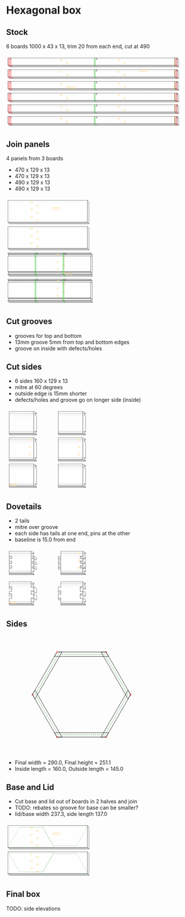 # Hexagonal box
## Stock
6 boards 1000 x 43 x 13, trim 20 from each end, cut at 490

<svg width="1100" viewBox="0 0 1100 437.19238815542514" xmlns="http://www.w3.org/2000/svg">
<polygon fill="none" stroke-width="1" stroke-dasharray="2" stroke="gray" points="19.19238815542512,29.192388155425117 19.19238815542512,72.19238815542512 1019.1923881554251,72.19238815542512 1019.1923881554251,29.192388155425117" />
<polygon fill="none" stroke-width="1" stroke-dasharray="2" stroke="gray" points="10.0,20.0 10.0,63.0 19.19238815542512,72.19238815542512 19.19238815542512,29.192388155425117" />
<polygon fill="none" stroke-width="1" stroke-dasharray="2" stroke="gray" points="19.19238815542512,29.192388155425117 1019.1923881554251,29.192388155425117 1010.0,20.0 10.0,20.0" />
<polygon fill="rgba(192,192,192,0.75)" stroke-width="1" stroke-dasharray="" stroke="black" points="10.0,63.0 1010.0,63.0 1019.1923881554251,72.19238815542512 19.19238815542512,72.19238815542512" />
<polygon fill="rgba(255,255,255,0.75)" stroke-width="1" stroke-dasharray="" stroke="black" points="1019.1923881554251,29.192388155425117 1019.1923881554251,72.19238815542512 1010.0,63.0 1010.0,20.0" />
<polygon fill="rgba(255,255,255,0.75)" stroke-width="1" stroke-dasharray="" stroke="black" points="10.0,20.0 1010.0,20.0 1010.0,63.0 10.0,63.0" />
<circle cx="325" cy="32" r="5" stroke="orange" fill="white" stroke-width="1" />
<circle cx="360" cy="51" r="5" stroke="orange" fill="white" stroke-width="1" />
<circle cx="665" cy="32" r="5" stroke="orange" fill="white" stroke-width="1" />
<circle cx="700" cy="51" r="5" stroke="orange" fill="white" stroke-width="1" />
<polygon fill="rgba(255,0,0,0.25)" stroke-width="1" stroke-dasharray="" stroke="rgba(255,0,0,0.25)" points="10.0,20.0 31.0,20.0 31.0,63.0 40.19238815542512,72.19238815542512 19.19238815542512,72.19238815542512 10.0,63.0" />
<text style="" text-anchor="left" x="20" y="30" fill="black">1</text>
<polygon fill="rgba(0,255,0,0.25)" stroke-width="1" stroke-dasharray="" stroke="green" points="520.0,20.0 526.0,20.0 526.0,63.0 535.1923881554251,72.19238815542512 529.1923881554251,72.19238815542512 520.0,63.0" />
<text style="" text-anchor="left" x="530" y="30" fill="black">2</text>
<polygon fill="rgba(0,255,0,0.25)" stroke-width="1" stroke-dasharray="" stroke="green" points="995.0,20.0 996.0,20.0 996.0,63.0 1005.1923881554251,72.19238815542512 1004.1923881554251,72.19238815542512 995.0,63.0" />
<text style="" text-anchor="left" x="1005" y="30" fill="black">3</text>
<polygon fill="rgba(255,0,0,0.25)" stroke-width="1" stroke-dasharray="" stroke="rgba(255,0,0,0.25)" points="995.0,20.0 1011.0,20.0 1011.0,63.0 1020.1923881554251,72.19238815542512 1004.1923881554251,72.19238815542512 995.0,63.0" />
<polygon fill="none" stroke-width="1" stroke-dasharray="2" stroke="gray" points="19.19238815542512,98.19238815542512 19.19238815542512,141.1923881554251 1019.1923881554251,141.1923881554251 1019.1923881554251,98.19238815542512" />
<polygon fill="none" stroke-width="1" stroke-dasharray="2" stroke="gray" points="10.0,89.0 10.0,132.0 19.19238815542512,141.1923881554251 19.19238815542512,98.19238815542512" />
<polygon fill="none" stroke-width="1" stroke-dasharray="2" stroke="gray" points="19.19238815542512,98.19238815542512 1019.1923881554251,98.19238815542512 1010.0,89.0 10.0,89.0" />
<polygon fill="rgba(192,192,192,0.75)" stroke-width="1" stroke-dasharray="" stroke="black" points="10.0,132.0 1010.0,132.0 1019.1923881554251,141.1923881554251 19.19238815542512,141.1923881554251" />
<polygon fill="rgba(255,255,255,0.75)" stroke-width="1" stroke-dasharray="" stroke="black" points="1019.1923881554251,98.19238815542512 1019.1923881554251,141.1923881554251 1010.0,132.0 1010.0,89.0" />
<polygon fill="rgba(255,255,255,0.75)" stroke-width="1" stroke-dasharray="" stroke="black" points="10.0,89.0 1010.0,89.0 1010.0,132.0 10.0,132.0" />
<rect x="790" y="89" width="40" height="10" style="fill: none; stroke: orange; stroke-width: 1;" />
<circle cx="325" cy="101" r="5" stroke="orange" fill="white" stroke-width="1" />
<circle cx="360" cy="120" r="5" stroke="orange" fill="white" stroke-width="1" />
<circle cx="665" cy="101" r="5" stroke="orange" fill="white" stroke-width="1" />
<circle cx="700" cy="120" r="5" stroke="orange" fill="white" stroke-width="1" />
<polygon fill="rgba(255,0,0,0.25)" stroke-width="1" stroke-dasharray="" stroke="rgba(255,0,0,0.25)" points="10.0,89.0 31.0,89.0 31.0,132.0 40.19238815542512,141.1923881554251 19.19238815542512,141.1923881554251 10.0,132.0" />
<text style="" text-anchor="left" x="20" y="99" fill="black">1</text>
<polygon fill="rgba(0,255,0,0.25)" stroke-width="1" stroke-dasharray="" stroke="green" points="520.0,89.0 526.0,89.0 526.0,132.0 535.1923881554251,141.1923881554251 529.1923881554251,141.1923881554251 520.0,132.0" />
<text style="" text-anchor="left" x="530" y="99" fill="black">2</text>
<polygon fill="rgba(0,255,0,0.25)" stroke-width="1" stroke-dasharray="" stroke="green" points="995.0,89.0 996.0,89.0 996.0,132.0 1005.1923881554251,141.1923881554251 1004.1923881554251,141.1923881554251 995.0,132.0" />
<text style="" text-anchor="left" x="1005" y="99" fill="black">3</text>
<polygon fill="rgba(255,0,0,0.25)" stroke-width="1" stroke-dasharray="" stroke="rgba(255,0,0,0.25)" points="995.0,89.0 1011.0,89.0 1011.0,132.0 1020.1923881554251,141.1923881554251 1004.1923881554251,141.1923881554251 995.0,132.0" />
<polygon fill="none" stroke-width="1" stroke-dasharray="2" stroke="gray" points="19.19238815542512,167.1923881554251 19.19238815542512,210.1923881554251 1019.1923881554251,210.1923881554251 1019.1923881554251,167.1923881554251" />
<polygon fill="none" stroke-width="1" stroke-dasharray="2" stroke="gray" points="10.0,158.0 10.0,201.0 19.19238815542512,210.1923881554251 19.19238815542512,167.1923881554251" />
<polygon fill="none" stroke-width="1" stroke-dasharray="2" stroke="gray" points="19.19238815542512,167.1923881554251 1019.1923881554251,167.1923881554251 1010.0,158.0 10.0,158.0" />
<polygon fill="rgba(192,192,192,0.75)" stroke-width="1" stroke-dasharray="" stroke="black" points="10.0,201.0 1010.0,201.0 1019.1923881554251,210.1923881554251 19.19238815542512,210.1923881554251" />
<polygon fill="rgba(255,255,255,0.75)" stroke-width="1" stroke-dasharray="" stroke="black" points="1019.1923881554251,167.1923881554251 1019.1923881554251,210.1923881554251 1010.0,201.0 1010.0,158.0" />
<polygon fill="rgba(255,255,255,0.75)" stroke-width="1" stroke-dasharray="" stroke="black" points="10.0,158.0 1010.0,158.0 1010.0,201.0 10.0,201.0" />
<rect x="370" y="191" width="40" height="10" style="fill: none; stroke: orange; stroke-width: 1;" />
<circle cx="325" cy="170" r="5" stroke="orange" fill="white" stroke-width="1" />
<circle cx="360" cy="189" r="5" stroke="orange" fill="white" stroke-width="1" />
<circle cx="665" cy="170" r="5" stroke="orange" fill="white" stroke-width="1" />
<circle cx="700" cy="189" r="5" stroke="orange" fill="white" stroke-width="1" />
<polygon fill="rgba(255,0,0,0.25)" stroke-width="1" stroke-dasharray="" stroke="rgba(255,0,0,0.25)" points="10.0,158.0 31.0,158.0 31.0,201.0 40.19238815542512,210.1923881554251 19.19238815542512,210.1923881554251 10.0,201.0" />
<text style="" text-anchor="left" x="20" y="168" fill="black">1</text>
<polygon fill="rgba(0,255,0,0.25)" stroke-width="1" stroke-dasharray="" stroke="green" points="520.0,158.0 526.0,158.0 526.0,201.0 535.1923881554251,210.1923881554251 529.1923881554251,210.1923881554251 520.0,201.0" />
<text style="" text-anchor="left" x="530" y="168" fill="black">2</text>
<polygon fill="rgba(0,255,0,0.25)" stroke-width="1" stroke-dasharray="" stroke="green" points="995.0,158.0 996.0,158.0 996.0,201.0 1005.1923881554251,210.1923881554251 1004.1923881554251,210.1923881554251 995.0,201.0" />
<text style="" text-anchor="left" x="1005" y="168" fill="black">3</text>
<polygon fill="rgba(255,0,0,0.25)" stroke-width="1" stroke-dasharray="" stroke="rgba(255,0,0,0.25)" points="995.0,158.0 1011.0,158.0 1011.0,201.0 1020.1923881554251,210.1923881554251 1004.1923881554251,210.1923881554251 995.0,201.0" />
<polygon fill="none" stroke-width="1" stroke-dasharray="2" stroke="gray" points="19.19238815542512,236.1923881554251 19.19238815542512,279.19238815542514 1019.1923881554251,279.19238815542514 1019.1923881554251,236.1923881554251" />
<polygon fill="none" stroke-width="1" stroke-dasharray="2" stroke="gray" points="10.0,227.0 10.0,270.0 19.19238815542512,279.19238815542514 19.19238815542512,236.1923881554251" />
<polygon fill="none" stroke-width="1" stroke-dasharray="2" stroke="gray" points="19.19238815542512,236.1923881554251 1019.1923881554251,236.1923881554251 1010.0,227.0 10.0,227.0" />
<polygon fill="rgba(192,192,192,0.75)" stroke-width="1" stroke-dasharray="" stroke="black" points="10.0,270.0 1010.0,270.0 1019.1923881554251,279.19238815542514 19.19238815542512,279.19238815542514" />
<polygon fill="rgba(255,255,255,0.75)" stroke-width="1" stroke-dasharray="" stroke="black" points="1019.1923881554251,236.1923881554251 1019.1923881554251,279.19238815542514 1010.0,270.0 1010.0,227.0" />
<polygon fill="rgba(255,255,255,0.75)" stroke-width="1" stroke-dasharray="" stroke="black" points="10.0,227.0 1010.0,227.0 1010.0,270.0 10.0,270.0" />
<circle cx="325" cy="239" r="5" stroke="orange" fill="white" stroke-width="1" />
<circle cx="360" cy="258" r="5" stroke="orange" fill="white" stroke-width="1" />
<circle cx="665" cy="239" r="5" stroke="orange" fill="white" stroke-width="1" />
<circle cx="700" cy="258" r="5" stroke="orange" fill="white" stroke-width="1" />
<polygon fill="rgba(255,0,0,0.25)" stroke-width="1" stroke-dasharray="" stroke="rgba(255,0,0,0.25)" points="10.0,227.0 31.0,227.0 31.0,270.0 40.19238815542512,279.19238815542514 19.19238815542512,279.19238815542514 10.0,270.0" />
<text style="" text-anchor="left" x="20" y="237" fill="black">1</text>
<polygon fill="rgba(0,255,0,0.25)" stroke-width="1" stroke-dasharray="" stroke="green" points="520.0,227.0 526.0,227.0 526.0,270.0 535.1923881554251,279.19238815542514 529.1923881554251,279.19238815542514 520.0,270.0" />
<text style="" text-anchor="left" x="530" y="237" fill="black">2</text>
<polygon fill="rgba(0,255,0,0.25)" stroke-width="1" stroke-dasharray="" stroke="green" points="995.0,227.0 996.0,227.0 996.0,270.0 1005.1923881554251,279.19238815542514 1004.1923881554251,279.19238815542514 995.0,270.0" />
<text style="" text-anchor="left" x="1005" y="237" fill="black">3</text>
<polygon fill="rgba(255,0,0,0.25)" stroke-width="1" stroke-dasharray="" stroke="rgba(255,0,0,0.25)" points="995.0,227.0 1011.0,227.0 1011.0,270.0 1020.1923881554251,279.19238815542514 1004.1923881554251,279.19238815542514 995.0,270.0" />
<polygon fill="none" stroke-width="1" stroke-dasharray="2" stroke="gray" points="19.19238815542512,305.19238815542514 19.19238815542512,348.19238815542514 1019.1923881554251,348.19238815542514 1019.1923881554251,305.19238815542514" />
<polygon fill="none" stroke-width="1" stroke-dasharray="2" stroke="gray" points="10.0,296.0 10.0,339.0 19.19238815542512,348.19238815542514 19.19238815542512,305.19238815542514" />
<polygon fill="none" stroke-width="1" stroke-dasharray="2" stroke="gray" points="19.19238815542512,305.19238815542514 1019.1923881554251,305.19238815542514 1010.0,296.0 10.0,296.0" />
<polygon fill="rgba(192,192,192,0.75)" stroke-width="1" stroke-dasharray="" stroke="black" points="10.0,339.0 1010.0,339.0 1019.1923881554251,348.19238815542514 19.19238815542512,348.19238815542514" />
<polygon fill="rgba(255,255,255,0.75)" stroke-width="1" stroke-dasharray="" stroke="black" points="1019.1923881554251,305.19238815542514 1019.1923881554251,348.19238815542514 1010.0,339.0 1010.0,296.0" />
<polygon fill="rgba(255,255,255,0.75)" stroke-width="1" stroke-dasharray="" stroke="black" points="10.0,296.0 1010.0,296.0 1010.0,339.0 10.0,339.0" />
<circle cx="325" cy="308" r="5" stroke="orange" fill="white" stroke-width="1" />
<circle cx="360" cy="327" r="5" stroke="orange" fill="white" stroke-width="1" />
<circle cx="665" cy="308" r="5" stroke="orange" fill="white" stroke-width="1" />
<circle cx="700" cy="327" r="5" stroke="orange" fill="white" stroke-width="1" />
<polygon fill="rgba(255,0,0,0.25)" stroke-width="1" stroke-dasharray="" stroke="rgba(255,0,0,0.25)" points="10.0,296.0 31.0,296.0 31.0,339.0 40.19238815542512,348.19238815542514 19.19238815542512,348.19238815542514 10.0,339.0" />
<text style="" text-anchor="left" x="20" y="306" fill="black">1</text>
<polygon fill="rgba(0,255,0,0.25)" stroke-width="1" stroke-dasharray="" stroke="green" points="520.0,296.0 526.0,296.0 526.0,339.0 535.1923881554251,348.19238815542514 529.1923881554251,348.19238815542514 520.0,339.0" />
<text style="" text-anchor="left" x="530" y="306" fill="black">2</text>
<polygon fill="rgba(0,255,0,0.25)" stroke-width="1" stroke-dasharray="" stroke="green" points="995.0,296.0 996.0,296.0 996.0,339.0 1005.1923881554251,348.19238815542514 1004.1923881554251,348.19238815542514 995.0,339.0" />
<text style="" text-anchor="left" x="1005" y="306" fill="black">3</text>
<polygon fill="rgba(255,0,0,0.25)" stroke-width="1" stroke-dasharray="" stroke="rgba(255,0,0,0.25)" points="995.0,296.0 1011.0,296.0 1011.0,339.0 1020.1923881554251,348.19238815542514 1004.1923881554251,348.19238815542514 995.0,339.0" />
<polygon fill="none" stroke-width="1" stroke-dasharray="2" stroke="gray" points="19.19238815542512,374.19238815542514 19.19238815542512,417.19238815542514 1019.1923881554251,417.19238815542514 1019.1923881554251,374.19238815542514" />
<polygon fill="none" stroke-width="1" stroke-dasharray="2" stroke="gray" points="10.0,365.0 10.0,408.0 19.19238815542512,417.19238815542514 19.19238815542512,374.19238815542514" />
<polygon fill="none" stroke-width="1" stroke-dasharray="2" stroke="gray" points="19.19238815542512,374.19238815542514 1019.1923881554251,374.19238815542514 1010.0,365.0 10.0,365.0" />
<polygon fill="rgba(192,192,192,0.75)" stroke-width="1" stroke-dasharray="" stroke="black" points="10.0,408.0 1010.0,408.0 1019.1923881554251,417.19238815542514 19.19238815542512,417.19238815542514" />
<polygon fill="rgba(255,255,255,0.75)" stroke-width="1" stroke-dasharray="" stroke="black" points="1019.1923881554251,374.19238815542514 1019.1923881554251,417.19238815542514 1010.0,408.0 1010.0,365.0" />
<polygon fill="rgba(255,255,255,0.75)" stroke-width="1" stroke-dasharray="" stroke="black" points="10.0,365.0 1010.0,365.0 1010.0,408.0 10.0,408.0" />
<circle cx="325" cy="377" r="5" stroke="orange" fill="white" stroke-width="1" />
<circle cx="360" cy="396" r="5" stroke="orange" fill="white" stroke-width="1" />
<circle cx="665" cy="377" r="5" stroke="orange" fill="white" stroke-width="1" />
<circle cx="700" cy="396" r="5" stroke="orange" fill="white" stroke-width="1" />
<polygon fill="rgba(255,0,0,0.25)" stroke-width="1" stroke-dasharray="" stroke="rgba(255,0,0,0.25)" points="10.0,365.0 31.0,365.0 31.0,408.0 40.19238815542512,417.19238815542514 19.19238815542512,417.19238815542514 10.0,408.0" />
<text style="" text-anchor="left" x="20" y="375" fill="black">1</text>
<polygon fill="rgba(0,255,0,0.25)" stroke-width="1" stroke-dasharray="" stroke="green" points="520.0,365.0 526.0,365.0 526.0,408.0 535.1923881554251,417.19238815542514 529.1923881554251,417.19238815542514 520.0,408.0" />
<text style="" text-anchor="left" x="530" y="375" fill="black">2</text>
<polygon fill="rgba(0,255,0,0.25)" stroke-width="1" stroke-dasharray="" stroke="green" points="995.0,365.0 996.0,365.0 996.0,408.0 1005.1923881554251,417.19238815542514 1004.1923881554251,417.19238815542514 995.0,408.0" />
<text style="" text-anchor="left" x="1005" y="375" fill="black">3</text>
<polygon fill="rgba(255,0,0,0.25)" stroke-width="1" stroke-dasharray="" stroke="rgba(255,0,0,0.25)" points="995.0,365.0 1011.0,365.0 1011.0,408.0 1020.1923881554251,417.19238815542514 1004.1923881554251,417.19238815542514 995.0,408.0" />
</svg>


## Join panels
4 panels from 3 boards
- 470 x 129 x 13
- 470 x 129 x 13
- 490 x 129 x 13
- 490 x 129 x 13

<svg width="2200" viewBox="0 0 1100 643.1923881554251" xmlns="http://www.w3.org/2000/svg">
<polygon fill="none" stroke-width="1" stroke-dasharray="2" stroke="gray" points="19.19238815542512,29.192388155425117 19.19238815542512,158.1923881554251 489.19238815542514,158.1923881554251 489.19238815542514,29.192388155425117" />
<polygon fill="none" stroke-width="1" stroke-dasharray="2" stroke="gray" points="10.0,20.0 10.0,149.0 19.19238815542512,158.1923881554251 19.19238815542512,29.192388155425117" />
<polygon fill="none" stroke-width="1" stroke-dasharray="2" stroke="gray" points="19.19238815542512,29.192388155425117 489.19238815542514,29.192388155425117 480.0,20.0 10.0,20.0" />
<polygon fill="rgba(192,192,192,0.75)" stroke-width="1" stroke-dasharray="" stroke="black" points="10.0,149.0 480.0,149.0 489.19238815542514,158.1923881554251 19.19238815542512,158.1923881554251" />
<polygon fill="rgba(255,255,255,0.75)" stroke-width="1" stroke-dasharray="" stroke="black" points="489.19238815542514,29.192388155425117 489.19238815542514,158.1923881554251 480.0,149.0 480.0,20.0" />
<polygon fill="rgba(255,255,255,0.75)" stroke-width="1" stroke-dasharray="" stroke="black" points="10.0,20.0 480.0,20.0 480.0,149.0 10.0,149.0" />
<circle cx="150" cy="32.0" r="5" stroke="orange" fill="white" stroke-width="1" />
<circle cx="185" cy="51.0" r="5" stroke="orange" fill="white" stroke-width="1" />
<rect x="275" y="63.0" width="40" height="10.0" style="fill: none; stroke: orange; stroke-width: 1;" />
<circle cx="150" cy="75.0" r="5" stroke="orange" fill="white" stroke-width="1" />
<circle cx="185" cy="94.0" r="5" stroke="orange" fill="white" stroke-width="1" />
<circle cx="150" cy="118.0" r="5" stroke="orange" fill="white" stroke-width="1" />
<circle cx="185" cy="137.0" r="5" stroke="orange" fill="white" stroke-width="1" />
<polygon fill="none" stroke-width="1" stroke-dasharray="2" stroke="gray" points="19.19238815542512,184.1923881554251 19.19238815542512,313.19238815542514 489.19238815542514,313.19238815542514 489.19238815542514,184.1923881554251" />
<polygon fill="none" stroke-width="1" stroke-dasharray="2" stroke="gray" points="10.0,175.0 10.0,304.0 19.19238815542512,313.19238815542514 19.19238815542512,184.1923881554251" />
<polygon fill="none" stroke-width="1" stroke-dasharray="2" stroke="gray" points="19.19238815542512,184.1923881554251 489.19238815542514,184.1923881554251 480.0,175.0 10.0,175.0" />
<polygon fill="rgba(192,192,192,0.75)" stroke-width="1" stroke-dasharray="" stroke="black" points="10.0,304.0 480.0,304.0 489.19238815542514,313.19238815542514 19.19238815542512,313.19238815542514" />
<polygon fill="rgba(255,255,255,0.75)" stroke-width="1" stroke-dasharray="" stroke="black" points="489.19238815542514,184.1923881554251 489.19238815542514,313.19238815542514 480.0,304.0 480.0,175.0" />
<polygon fill="rgba(255,255,255,0.75)" stroke-width="1" stroke-dasharray="" stroke="black" points="10.0,175.0 480.0,175.0 480.0,304.0 10.0,304.0" />
<circle cx="150" cy="187.0" r="5" stroke="orange" fill="white" stroke-width="1" />
<circle cx="185" cy="206.0" r="5" stroke="orange" fill="white" stroke-width="1" />
<circle cx="150" cy="230.0" r="5" stroke="orange" fill="white" stroke-width="1" />
<circle cx="185" cy="249.0" r="5" stroke="orange" fill="white" stroke-width="1" />
<circle cx="150" cy="273.0" r="5" stroke="orange" fill="white" stroke-width="1" />
<circle cx="185" cy="292.0" r="5" stroke="orange" fill="white" stroke-width="1" />
<polygon fill="none" stroke-width="1" stroke-dasharray="2" stroke="gray" points="19.19238815542512,339.19238815542514 19.19238815542512,468.19238815542514 509.19238815542514,468.19238815542514 509.19238815542514,339.19238815542514" />
<polygon fill="none" stroke-width="1" stroke-dasharray="2" stroke="gray" points="10.0,330.0 10.0,335.0 13.535533905932738,338.5355339059327 13.535533905932738,351.5355339059327 10.0,348.0 10.0,441.0 13.535533905932738,444.5355339059327 13.535533905932738,457.5355339059327 10.0,454.0 10.0,459.0 19.19238815542512,468.19238815542514 19.19238815542512,339.19238815542514" />
<polygon fill="none" stroke-width="1" stroke-dasharray="2" stroke="gray" points="19.19238815542512,339.19238815542514 509.19238815542514,339.19238815542514 500.0,330.0 10.0,330.0" />
<polygon fill="rgba(192,192,192,0.75)" stroke-width="1" stroke-dasharray="" stroke="black" points="10.0,459.0 500.0,459.0 509.19238815542514,468.19238815542514 19.19238815542512,468.19238815542514" />
<polygon fill="rgba(255,255,255,0.75)" stroke-width="1" stroke-dasharray="" stroke="black" points="509.19238815542514,339.19238815542514 509.19238815542514,468.19238815542514 500.0,459.0 500.0,454.0 503.53553390593277,457.5355339059327 503.53553390593277,444.5355339059327 500.0,441.0 500.0,348.0 503.53553390593277,351.5355339059327 503.53553390593277,338.5355339059327 500.0,335.0 500.0,330.0" />
<polygon fill="rgba(255,255,255,0.75)" stroke-width="1" stroke-dasharray="" stroke="black" points="13.535533905932738,338.5355339059327 503.53553390593277,338.5355339059327 503.53553390593277,351.5355339059327 13.535533905932738,351.5355339059327" />
<polygon fill="rgba(255,255,255,0.75)" stroke-width="1" stroke-dasharray="" stroke="black" points="13.535533905932738,444.5355339059327 503.53553390593277,444.5355339059327 503.53553390593277,457.5355339059327 13.535533905932738,457.5355339059327" />
<polygon fill="rgba(192,192,192,0.75)" stroke-width="1" stroke-dasharray="" stroke="black" points="10.0,335.0 500.0,335.0 503.53553390593277,338.5355339059327 13.535533905932738,338.5355339059327" />
<polygon fill="none" stroke-width="1" stroke-dasharray="2" stroke="gray" points="13.535533905932738,351.5355339059327 503.53553390593277,351.5355339059327 500.0,348.0 10.0,348.0" />
<polygon fill="rgba(192,192,192,0.75)" stroke-width="1" stroke-dasharray="" stroke="black" points="10.0,441.0 500.0,441.0 503.53553390593277,444.5355339059327 13.535533905932738,444.5355339059327" />
<polygon fill="none" stroke-width="1" stroke-dasharray="2" stroke="gray" points="13.535533905932738,457.5355339059327 503.53553390593277,457.5355339059327 500.0,454.0 10.0,454.0" />
<polygon fill="rgba(255,255,255,0.75)" stroke-width="1" stroke-dasharray="" stroke="black" points="10.0,330.0 500.0,330.0 500.0,335.0 10.0,335.0" />
<polygon fill="rgba(255,255,255,0.75)" stroke-width="1" stroke-dasharray="" stroke="black" points="10.0,348.0 500.0,348.0 500.0,441.0 10.0,441.0" />
<polygon fill="rgba(255,255,255,0.75)" stroke-width="1" stroke-dasharray="" stroke="black" points="10.0,454.0 500.0,454.0 500.0,459.0 10.0,459.0" />
<circle cx="305" cy="342.0" r="5" stroke="orange" fill="white" stroke-width="1" />
<circle cx="340" cy="361.0" r="5" stroke="orange" fill="white" stroke-width="1" />
<circle cx="305" cy="385.0" r="5" stroke="orange" fill="white" stroke-width="1" />
<circle cx="340" cy="404.0" r="5" stroke="orange" fill="white" stroke-width="1" />
<rect x="350" y="449.0" width="40" height="10.0" style="fill: none; stroke: orange; stroke-width: 1;" />
<circle cx="305" cy="428.0" r="5" stroke="orange" fill="white" stroke-width="1" />
<circle cx="340" cy="447.0" r="5" stroke="orange" fill="white" stroke-width="1" />
<polygon fill="rgba(0,255,0,0.25)" stroke-width="1" stroke-dasharray="" stroke="green" points="170.0,330.0 176.0,330.0 176.0,459.0 185.1923881554251,468.19238815542514 179.1923881554251,468.19238815542514 170.0,459.0" />
<text style="" text-anchor="left" x="180" y="340" fill="black">1</text>
<polygon fill="rgba(0,255,0,0.25)" stroke-width="1" stroke-dasharray="" stroke="green" points="335.0,330.0 341.0,330.0 341.0,459.0 350.19238815542514,468.19238815542514 344.19238815542514,468.19238815542514 335.0,459.0" />
<text style="" text-anchor="left" x="345" y="340" fill="black">2</text>
<polygon fill="none" stroke-width="1" stroke-dasharray="2" stroke="gray" points="19.19238815542512,494.19238815542514 19.19238815542512,623.1923881554251 509.19238815542514,623.1923881554251 509.19238815542514,494.19238815542514" />
<polygon fill="none" stroke-width="1" stroke-dasharray="2" stroke="gray" points="10.0,485.0 10.0,490.0 13.535533905932738,493.5355339059327 13.535533905932738,506.5355339059327 10.0,503.0 10.0,596.0 13.535533905932738,599.5355339059328 13.535533905932738,612.5355339059328 10.0,609.0 10.0,614.0 19.19238815542512,623.1923881554251 19.19238815542512,494.19238815542514" />
<polygon fill="none" stroke-width="1" stroke-dasharray="2" stroke="gray" points="19.19238815542512,494.19238815542514 509.19238815542514,494.19238815542514 500.0,485.0 10.0,485.0" />
<polygon fill="rgba(192,192,192,0.75)" stroke-width="1" stroke-dasharray="" stroke="black" points="10.0,614.0 500.0,614.0 509.19238815542514,623.1923881554251 19.19238815542512,623.1923881554251" />
<polygon fill="rgba(255,255,255,0.75)" stroke-width="1" stroke-dasharray="" stroke="black" points="509.19238815542514,494.19238815542514 509.19238815542514,623.1923881554251 500.0,614.0 500.0,609.0 503.53553390593277,612.5355339059328 503.53553390593277,599.5355339059328 500.0,596.0 500.0,503.0 503.53553390593277,506.5355339059327 503.53553390593277,493.5355339059327 500.0,490.0 500.0,485.0" />
<polygon fill="rgba(255,255,255,0.75)" stroke-width="1" stroke-dasharray="" stroke="black" points="13.535533905932738,493.5355339059327 503.53553390593277,493.5355339059327 503.53553390593277,506.5355339059327 13.535533905932738,506.5355339059327" />
<polygon fill="rgba(255,255,255,0.75)" stroke-width="1" stroke-dasharray="" stroke="black" points="13.535533905932738,599.5355339059328 503.53553390593277,599.5355339059328 503.53553390593277,612.5355339059328 13.535533905932738,612.5355339059328" />
<polygon fill="rgba(192,192,192,0.75)" stroke-width="1" stroke-dasharray="" stroke="black" points="10.0,490.0 500.0,490.0 503.53553390593277,493.5355339059327 13.535533905932738,493.5355339059327" />
<polygon fill="none" stroke-width="1" stroke-dasharray="2" stroke="gray" points="13.535533905932738,506.5355339059327 503.53553390593277,506.5355339059327 500.0,503.0 10.0,503.0" />
<polygon fill="rgba(192,192,192,0.75)" stroke-width="1" stroke-dasharray="" stroke="black" points="10.0,596.0 500.0,596.0 503.53553390593277,599.5355339059328 13.535533905932738,599.5355339059328" />
<polygon fill="none" stroke-width="1" stroke-dasharray="2" stroke="gray" points="13.535533905932738,612.5355339059328 503.53553390593277,612.5355339059328 500.0,609.0 10.0,609.0" />
<polygon fill="rgba(255,255,255,0.75)" stroke-width="1" stroke-dasharray="" stroke="black" points="10.0,485.0 500.0,485.0 500.0,490.0 10.0,490.0" />
<polygon fill="rgba(255,255,255,0.75)" stroke-width="1" stroke-dasharray="" stroke="black" points="10.0,503.0 500.0,503.0 500.0,596.0 10.0,596.0" />
<polygon fill="rgba(255,255,255,0.75)" stroke-width="1" stroke-dasharray="" stroke="black" points="10.0,609.0 500.0,609.0 500.0,614.0 10.0,614.0" />
<circle cx="305" cy="497.0" r="5" stroke="orange" fill="white" stroke-width="1" />
<circle cx="340" cy="516.0" r="5" stroke="orange" fill="white" stroke-width="1" />
<circle cx="305" cy="540.0" r="5" stroke="orange" fill="white" stroke-width="1" />
<circle cx="340" cy="559.0" r="5" stroke="orange" fill="white" stroke-width="1" />
<circle cx="305" cy="583.0" r="5" stroke="orange" fill="white" stroke-width="1" />
<circle cx="340" cy="602.0" r="5" stroke="orange" fill="white" stroke-width="1" />
<polygon fill="rgba(0,255,0,0.25)" stroke-width="1" stroke-dasharray="" stroke="green" points="170.0,485.0 176.0,485.0 176.0,614.0 185.1923881554251,623.1923881554251 179.1923881554251,623.1923881554251 170.0,614.0" />
<text style="" text-anchor="left" x="180" y="495" fill="black">1</text>
<polygon fill="rgba(0,255,0,0.25)" stroke-width="1" stroke-dasharray="" stroke="green" points="335.0,485.0 341.0,485.0 341.0,614.0 350.19238815542514,623.1923881554251 344.19238815542514,623.1923881554251 335.0,614.0" />
<text style="" text-anchor="left" x="345" y="495" fill="black">2</text>
</svg>


## Cut grooves
- grooves for top and bottom
- 13mm groove 5mm from top and bottom edges
- groove on inside with defects/holes
## Cut sides
- 6 sides 160 x 129 x 13
- mitre at 60 degrees
- outside edge is 15mm shorter
- defects/holes and groove go on longer side (inside)

<svg width="2200" viewBox="0 0 1100 488.19238815542514" xmlns="http://www.w3.org/2000/svg">
<polygon fill="none" stroke-width="1" stroke-dasharray="2" stroke="gray" points="19.19238815542512,29.192388155425117 19.19238815542512,34.19238815542512 179.1923881554251,34.19238815542512 179.1923881554251,29.192388155425117" />
<polygon fill="none" stroke-width="1" stroke-dasharray="2" stroke="gray" points="19.19238815542512,47.19238815542512 19.19238815542512,140.1923881554251 179.1923881554251,140.1923881554251 179.1923881554251,47.19238815542512" />
<polygon fill="none" stroke-width="1" stroke-dasharray="2" stroke="gray" points="19.19238815542512,153.1923881554251 19.19238815542512,158.1923881554251 179.1923881554251,158.1923881554251 179.1923881554251,153.1923881554251" />
<polygon fill="rgba(192,192,192,0.75)" stroke-width="1" stroke-dasharray="" stroke="black" points="18.54360559544051,30.65685424949238 172.77010290354426,30.65685424949238 179.1923881554251,34.19238815542512 19.19238815542512,34.19238815542512" />
<polygon fill="none" stroke-width="1" stroke-dasharray="2" stroke="gray" points="19.19238815542512,47.19238815542512 179.1923881554251,47.19238815542512 172.77010290354426,43.65685424949238 18.54360559544051,43.65685424949238" />
<polygon fill="rgba(192,192,192,0.75)" stroke-width="1" stroke-dasharray="" stroke="black" points="18.54360559544051,136.65685424949237 172.77010290354426,136.65685424949237 179.1923881554251,140.1923881554251 19.19238815542512,140.1923881554251" />
<polygon fill="none" stroke-width="1" stroke-dasharray="2" stroke="gray" points="19.19238815542512,153.1923881554251 179.1923881554251,153.1923881554251 172.77010290354426,149.65685424949237 18.54360559544051,149.65685424949237" />
<polygon fill="none" stroke-width="1" stroke-dasharray="2" stroke="gray" points="18.54360559544051,30.65685424949238 18.54360559544051,43.65685424949238 172.77010290354426,43.65685424949238 172.77010290354426,30.65685424949238" />
<polygon fill="none" stroke-width="1" stroke-dasharray="2" stroke="gray" points="18.54360559544051,136.65685424949237 18.54360559544051,149.65685424949237 172.77010290354426,149.65685424949237 172.77010290354426,136.65685424949237" />
<polygon fill="none" stroke-width="1" stroke-dasharray="2" stroke="gray" points="17.505553499465137,20.0 17.505553499465137,149.0 19.19238815542512,158.1923881554251 19.19238815542512,153.1923881554251 18.54360559544051,149.65685424949237 18.54360559544051,136.65685424949237 19.19238815542512,140.1923881554251 19.19238815542512,47.19238815542512 18.54360559544051,43.65685424949238 18.54360559544051,30.65685424949238 19.19238815542512,34.19238815542512 19.19238815542512,29.192388155425117" />
<polygon fill="none" stroke-width="1" stroke-dasharray="2" stroke="gray" points="19.19238815542512,29.192388155425117 179.1923881554251,29.192388155425117 162.49444650053488,20.0 17.505553499465137,20.0" />
<polygon fill="rgba(192,192,192,0.75)" stroke-width="1" stroke-dasharray="" stroke="black" points="17.505553499465137,149.0 162.49444650053488,149.0 179.1923881554251,158.1923881554251 19.19238815542512,158.1923881554251" />
<polygon fill="rgba(255,255,255,0.75)" stroke-width="1" stroke-dasharray="" stroke="black" points="179.1923881554251,29.192388155425117 179.1923881554251,34.19238815542512 172.77010290354426,30.65685424949238 172.77010290354426,43.65685424949238 179.1923881554251,47.19238815542512 179.1923881554251,140.1923881554251 172.77010290354426,136.65685424949237 172.77010290354426,149.65685424949237 179.1923881554251,153.1923881554251 179.1923881554251,158.1923881554251 162.49444650053488,149.0 162.49444650053488,20.0" />
<polygon fill="rgba(255,255,255,0.75)" stroke-width="1" stroke-dasharray="" stroke="black" points="17.505553499465137,20.0 162.49444650053488,20.0 162.49444650053488,149.0 17.505553499465137,149.0" />
<polygon fill="none" stroke-width="1" stroke-dasharray="2" stroke="gray" points="19.19238815542512,184.1923881554251 19.19238815542512,189.1923881554251 179.1923881554251,189.1923881554251 179.1923881554251,184.1923881554251" />
<polygon fill="none" stroke-width="1" stroke-dasharray="2" stroke="gray" points="19.19238815542512,202.1923881554251 19.19238815542512,295.19238815542514 179.1923881554251,295.19238815542514 179.1923881554251,202.1923881554251" />
<polygon fill="none" stroke-width="1" stroke-dasharray="2" stroke="gray" points="19.19238815542512,308.19238815542514 19.19238815542512,313.19238815542514 179.1923881554251,313.19238815542514 179.1923881554251,308.19238815542514" />
<polygon fill="rgba(192,192,192,0.75)" stroke-width="1" stroke-dasharray="" stroke="black" points="18.54360559544051,185.65685424949237 172.77010290354426,185.65685424949237 179.1923881554251,189.1923881554251 19.19238815542512,189.1923881554251" />
<polygon fill="none" stroke-width="1" stroke-dasharray="2" stroke="gray" points="19.19238815542512,202.1923881554251 179.1923881554251,202.1923881554251 172.77010290354426,198.65685424949237 18.54360559544051,198.65685424949237" />
<polygon fill="rgba(192,192,192,0.75)" stroke-width="1" stroke-dasharray="" stroke="black" points="18.54360559544051,291.65685424949237 172.77010290354426,291.65685424949237 179.1923881554251,295.19238815542514 19.19238815542512,295.19238815542514" />
<polygon fill="none" stroke-width="1" stroke-dasharray="2" stroke="gray" points="19.19238815542512,308.19238815542514 179.1923881554251,308.19238815542514 172.77010290354426,304.65685424949237 18.54360559544051,304.65685424949237" />
<polygon fill="none" stroke-width="1" stroke-dasharray="2" stroke="gray" points="18.54360559544051,185.65685424949237 18.54360559544051,198.65685424949237 172.77010290354426,198.65685424949237 172.77010290354426,185.65685424949237" />
<polygon fill="none" stroke-width="1" stroke-dasharray="2" stroke="gray" points="18.54360559544051,291.65685424949237 18.54360559544051,304.65685424949237 172.77010290354426,304.65685424949237 172.77010290354426,291.65685424949237" />
<polygon fill="none" stroke-width="1" stroke-dasharray="2" stroke="gray" points="17.505553499465137,175.0 17.505553499465137,304.0 19.19238815542512,313.19238815542514 19.19238815542512,308.19238815542514 18.54360559544051,304.65685424949237 18.54360559544051,291.65685424949237 19.19238815542512,295.19238815542514 19.19238815542512,202.1923881554251 18.54360559544051,198.65685424949237 18.54360559544051,185.65685424949237 19.19238815542512,189.1923881554251 19.19238815542512,184.1923881554251" />
<polygon fill="none" stroke-width="1" stroke-dasharray="2" stroke="gray" points="19.19238815542512,184.1923881554251 179.1923881554251,184.1923881554251 162.49444650053488,175.0 17.505553499465137,175.0" />
<polygon fill="rgba(192,192,192,0.75)" stroke-width="1" stroke-dasharray="" stroke="black" points="17.505553499465137,304.0 162.49444650053488,304.0 179.1923881554251,313.19238815542514 19.19238815542512,313.19238815542514" />
<polygon fill="rgba(255,255,255,0.75)" stroke-width="1" stroke-dasharray="" stroke="black" points="179.1923881554251,184.1923881554251 179.1923881554251,189.1923881554251 172.77010290354426,185.65685424949237 172.77010290354426,198.65685424949237 179.1923881554251,202.1923881554251 179.1923881554251,295.19238815542514 172.77010290354426,291.65685424949237 172.77010290354426,304.65685424949237 179.1923881554251,308.19238815542514 179.1923881554251,313.19238815542514 162.49444650053488,304.0 162.49444650053488,175.0" />
<polygon fill="rgba(255,255,255,0.75)" stroke-width="1" stroke-dasharray="" stroke="black" points="17.505553499465137,175.0 162.49444650053488,175.0 162.49444650053488,304.0 17.505553499465137,304.0" />
<circle cx="140" cy="187.0" r="5" stroke="orange" fill="white" stroke-width="1" />
<circle cx="140" cy="230.0" r="5" stroke="orange" fill="white" stroke-width="1" />
<circle cx="140" cy="273.0" r="5" stroke="orange" fill="white" stroke-width="1" />
<polygon fill="none" stroke-width="1" stroke-dasharray="2" stroke="gray" points="19.19238815542512,339.19238815542514 19.19238815542512,344.19238815542514 179.1923881554251,344.19238815542514 179.1923881554251,339.19238815542514" />
<polygon fill="none" stroke-width="1" stroke-dasharray="2" stroke="gray" points="19.19238815542512,357.19238815542514 19.19238815542512,450.19238815542514 179.1923881554251,450.19238815542514 179.1923881554251,357.19238815542514" />
<polygon fill="none" stroke-width="1" stroke-dasharray="2" stroke="gray" points="19.19238815542512,463.19238815542514 19.19238815542512,468.19238815542514 179.1923881554251,468.19238815542514 179.1923881554251,463.19238815542514" />
<polygon fill="rgba(192,192,192,0.75)" stroke-width="1" stroke-dasharray="" stroke="black" points="18.54360559544051,340.65685424949237 172.77010290354426,340.65685424949237 179.1923881554251,344.19238815542514 19.19238815542512,344.19238815542514" />
<polygon fill="none" stroke-width="1" stroke-dasharray="2" stroke="gray" points="19.19238815542512,357.19238815542514 179.1923881554251,357.19238815542514 172.77010290354426,353.65685424949237 18.54360559544051,353.65685424949237" />
<polygon fill="rgba(192,192,192,0.75)" stroke-width="1" stroke-dasharray="" stroke="black" points="18.54360559544051,446.65685424949237 172.77010290354426,446.65685424949237 179.1923881554251,450.19238815542514 19.19238815542512,450.19238815542514" />
<polygon fill="none" stroke-width="1" stroke-dasharray="2" stroke="gray" points="19.19238815542512,463.19238815542514 179.1923881554251,463.19238815542514 172.77010290354426,459.65685424949237 18.54360559544051,459.65685424949237" />
<polygon fill="none" stroke-width="1" stroke-dasharray="2" stroke="gray" points="18.54360559544051,340.65685424949237 18.54360559544051,353.65685424949237 172.77010290354426,353.65685424949237 172.77010290354426,340.65685424949237" />
<polygon fill="none" stroke-width="1" stroke-dasharray="2" stroke="gray" points="18.54360559544051,446.65685424949237 18.54360559544051,459.65685424949237 172.77010290354426,459.65685424949237 172.77010290354426,446.65685424949237" />
<polygon fill="none" stroke-width="1" stroke-dasharray="2" stroke="gray" points="17.505553499465137,330.0 17.505553499465137,459.0 19.19238815542512,468.19238815542514 19.19238815542512,463.19238815542514 18.54360559544051,459.65685424949237 18.54360559544051,446.65685424949237 19.19238815542512,450.19238815542514 19.19238815542512,357.19238815542514 18.54360559544051,353.65685424949237 18.54360559544051,340.65685424949237 19.19238815542512,344.19238815542514 19.19238815542512,339.19238815542514" />
<polygon fill="none" stroke-width="1" stroke-dasharray="2" stroke="gray" points="19.19238815542512,339.19238815542514 179.1923881554251,339.19238815542514 162.49444650053488,330.0 17.505553499465137,330.0" />
<polygon fill="rgba(192,192,192,0.75)" stroke-width="1" stroke-dasharray="" stroke="black" points="17.505553499465137,459.0 162.49444650053488,459.0 179.1923881554251,468.19238815542514 19.19238815542512,468.19238815542514" />
<polygon fill="rgba(255,255,255,0.75)" stroke-width="1" stroke-dasharray="" stroke="black" points="179.1923881554251,339.19238815542514 179.1923881554251,344.19238815542514 172.77010290354426,340.65685424949237 172.77010290354426,353.65685424949237 179.1923881554251,357.19238815542514 179.1923881554251,450.19238815542514 172.77010290354426,446.65685424949237 172.77010290354426,459.65685424949237 179.1923881554251,463.19238815542514 179.1923881554251,468.19238815542514 162.49444650053488,459.0 162.49444650053488,330.0" />
<polygon fill="rgba(255,255,255,0.75)" stroke-width="1" stroke-dasharray="" stroke="black" points="17.505553499465137,330.0 162.49444650053488,330.0 162.49444650053488,459.0 17.505553499465137,459.0" />
<rect x="20" y="449.0" width="40" height="10.0" style="fill: none; stroke: orange; stroke-width: 1;" />
<polygon fill="none" stroke-width="1" stroke-dasharray="2" stroke="gray" points="309.19238815542514,29.192388155425117 309.19238815542514,34.19238815542512 469.19238815542514,34.19238815542512 469.19238815542514,29.192388155425117" />
<polygon fill="none" stroke-width="1" stroke-dasharray="2" stroke="gray" points="309.19238815542514,47.19238815542512 309.19238815542514,140.1923881554251 469.19238815542514,140.1923881554251 469.19238815542514,47.19238815542512" />
<polygon fill="none" stroke-width="1" stroke-dasharray="2" stroke="gray" points="309.19238815542514,153.1923881554251 309.19238815542514,158.1923881554251 469.19238815542514,158.1923881554251 469.19238815542514,153.1923881554251" />
<polygon fill="rgba(192,192,192,0.75)" stroke-width="1" stroke-dasharray="" stroke="black" points="308.5436055954405,30.65685424949238 462.7701029035442,30.65685424949238 469.19238815542514,34.19238815542512 309.19238815542514,34.19238815542512" />
<polygon fill="none" stroke-width="1" stroke-dasharray="2" stroke="gray" points="309.19238815542514,47.19238815542512 469.19238815542514,47.19238815542512 462.7701029035442,43.65685424949238 308.5436055954405,43.65685424949238" />
<polygon fill="rgba(192,192,192,0.75)" stroke-width="1" stroke-dasharray="" stroke="black" points="308.5436055954405,136.65685424949237 462.7701029035442,136.65685424949237 469.19238815542514,140.1923881554251 309.19238815542514,140.1923881554251" />
<polygon fill="none" stroke-width="1" stroke-dasharray="2" stroke="gray" points="309.19238815542514,153.1923881554251 469.19238815542514,153.1923881554251 462.7701029035442,149.65685424949237 308.5436055954405,149.65685424949237" />
<polygon fill="none" stroke-width="1" stroke-dasharray="2" stroke="gray" points="308.5436055954405,30.65685424949238 308.5436055954405,43.65685424949238 462.7701029035442,43.65685424949238 462.7701029035442,30.65685424949238" />
<polygon fill="none" stroke-width="1" stroke-dasharray="2" stroke="gray" points="308.5436055954405,136.65685424949237 308.5436055954405,149.65685424949237 462.7701029035442,149.65685424949237 462.7701029035442,136.65685424949237" />
<polygon fill="none" stroke-width="1" stroke-dasharray="2" stroke="gray" points="307.5055534994651,20.0 307.5055534994651,149.0 309.19238815542514,158.1923881554251 309.19238815542514,153.1923881554251 308.5436055954405,149.65685424949237 308.5436055954405,136.65685424949237 309.19238815542514,140.1923881554251 309.19238815542514,47.19238815542512 308.5436055954405,43.65685424949238 308.5436055954405,30.65685424949238 309.19238815542514,34.19238815542512 309.19238815542514,29.192388155425117" />
<polygon fill="none" stroke-width="1" stroke-dasharray="2" stroke="gray" points="309.19238815542514,29.192388155425117 469.19238815542514,29.192388155425117 452.4944465005349,20.0 307.5055534994651,20.0" />
<polygon fill="rgba(192,192,192,0.75)" stroke-width="1" stroke-dasharray="" stroke="black" points="307.5055534994651,149.0 452.4944465005349,149.0 469.19238815542514,158.1923881554251 309.19238815542514,158.1923881554251" />
<polygon fill="rgba(255,255,255,0.75)" stroke-width="1" stroke-dasharray="" stroke="black" points="469.19238815542514,29.192388155425117 469.19238815542514,34.19238815542512 462.7701029035442,30.65685424949238 462.7701029035442,43.65685424949238 469.19238815542514,47.19238815542512 469.19238815542514,140.1923881554251 462.7701029035442,136.65685424949237 462.7701029035442,149.65685424949237 469.19238815542514,153.1923881554251 469.19238815542514,158.1923881554251 452.4944465005349,149.0 452.4944465005349,20.0" />
<polygon fill="rgba(255,255,255,0.75)" stroke-width="1" stroke-dasharray="" stroke="black" points="307.5055534994651,20.0 452.4944465005349,20.0 452.4944465005349,149.0 307.5055534994651,149.0" />
<polygon fill="none" stroke-width="1" stroke-dasharray="2" stroke="gray" points="309.19238815542514,184.1923881554251 309.19238815542514,189.1923881554251 469.19238815542514,189.1923881554251 469.19238815542514,184.1923881554251" />
<polygon fill="none" stroke-width="1" stroke-dasharray="2" stroke="gray" points="309.19238815542514,202.1923881554251 309.19238815542514,295.19238815542514 469.19238815542514,295.19238815542514 469.19238815542514,202.1923881554251" />
<polygon fill="none" stroke-width="1" stroke-dasharray="2" stroke="gray" points="309.19238815542514,308.19238815542514 309.19238815542514,313.19238815542514 469.19238815542514,313.19238815542514 469.19238815542514,308.19238815542514" />
<polygon fill="rgba(192,192,192,0.75)" stroke-width="1" stroke-dasharray="" stroke="black" points="308.5436055954405,185.65685424949237 462.7701029035442,185.65685424949237 469.19238815542514,189.1923881554251 309.19238815542514,189.1923881554251" />
<polygon fill="none" stroke-width="1" stroke-dasharray="2" stroke="gray" points="309.19238815542514,202.1923881554251 469.19238815542514,202.1923881554251 462.7701029035442,198.65685424949237 308.5436055954405,198.65685424949237" />
<polygon fill="rgba(192,192,192,0.75)" stroke-width="1" stroke-dasharray="" stroke="black" points="308.5436055954405,291.65685424949237 462.7701029035442,291.65685424949237 469.19238815542514,295.19238815542514 309.19238815542514,295.19238815542514" />
<polygon fill="none" stroke-width="1" stroke-dasharray="2" stroke="gray" points="309.19238815542514,308.19238815542514 469.19238815542514,308.19238815542514 462.7701029035442,304.65685424949237 308.5436055954405,304.65685424949237" />
<polygon fill="none" stroke-width="1" stroke-dasharray="2" stroke="gray" points="308.5436055954405,185.65685424949237 308.5436055954405,198.65685424949237 462.7701029035442,198.65685424949237 462.7701029035442,185.65685424949237" />
<polygon fill="none" stroke-width="1" stroke-dasharray="2" stroke="gray" points="308.5436055954405,291.65685424949237 308.5436055954405,304.65685424949237 462.7701029035442,304.65685424949237 462.7701029035442,291.65685424949237" />
<polygon fill="none" stroke-width="1" stroke-dasharray="2" stroke="gray" points="307.5055534994651,175.0 307.5055534994651,304.0 309.19238815542514,313.19238815542514 309.19238815542514,308.19238815542514 308.5436055954405,304.65685424949237 308.5436055954405,291.65685424949237 309.19238815542514,295.19238815542514 309.19238815542514,202.1923881554251 308.5436055954405,198.65685424949237 308.5436055954405,185.65685424949237 309.19238815542514,189.1923881554251 309.19238815542514,184.1923881554251" />
<polygon fill="none" stroke-width="1" stroke-dasharray="2" stroke="gray" points="309.19238815542514,184.1923881554251 469.19238815542514,184.1923881554251 452.4944465005349,175.0 307.5055534994651,175.0" />
<polygon fill="rgba(192,192,192,0.75)" stroke-width="1" stroke-dasharray="" stroke="black" points="307.5055534994651,304.0 452.4944465005349,304.0 469.19238815542514,313.19238815542514 309.19238815542514,313.19238815542514" />
<polygon fill="rgba(255,255,255,0.75)" stroke-width="1" stroke-dasharray="" stroke="black" points="469.19238815542514,184.1923881554251 469.19238815542514,189.1923881554251 462.7701029035442,185.65685424949237 462.7701029035442,198.65685424949237 469.19238815542514,202.1923881554251 469.19238815542514,295.19238815542514 462.7701029035442,291.65685424949237 462.7701029035442,304.65685424949237 469.19238815542514,308.19238815542514 469.19238815542514,313.19238815542514 452.4944465005349,304.0 452.4944465005349,175.0" />
<polygon fill="rgba(255,255,255,0.75)" stroke-width="1" stroke-dasharray="" stroke="black" points="307.5055534994651,175.0 452.4944465005349,175.0 452.4944465005349,304.0 307.5055534994651,304.0" />
<circle cx="430" cy="187.0" r="5" stroke="orange" fill="white" stroke-width="1" />
<circle cx="430" cy="230.0" r="5" stroke="orange" fill="white" stroke-width="1" />
<circle cx="430" cy="273.0" r="5" stroke="orange" fill="white" stroke-width="1" />
<polygon fill="none" stroke-width="1" stroke-dasharray="2" stroke="gray" points="309.19238815542514,339.19238815542514 309.19238815542514,344.19238815542514 469.19238815542514,344.19238815542514 469.19238815542514,339.19238815542514" />
<polygon fill="none" stroke-width="1" stroke-dasharray="2" stroke="gray" points="309.19238815542514,357.19238815542514 309.19238815542514,450.19238815542514 469.19238815542514,450.19238815542514 469.19238815542514,357.19238815542514" />
<polygon fill="none" stroke-width="1" stroke-dasharray="2" stroke="gray" points="309.19238815542514,463.19238815542514 309.19238815542514,468.19238815542514 469.19238815542514,468.19238815542514 469.19238815542514,463.19238815542514" />
<polygon fill="rgba(192,192,192,0.75)" stroke-width="1" stroke-dasharray="" stroke="black" points="308.5436055954405,340.65685424949237 462.7701029035442,340.65685424949237 469.19238815542514,344.19238815542514 309.19238815542514,344.19238815542514" />
<polygon fill="none" stroke-width="1" stroke-dasharray="2" stroke="gray" points="309.19238815542514,357.19238815542514 469.19238815542514,357.19238815542514 462.7701029035442,353.65685424949237 308.5436055954405,353.65685424949237" />
<polygon fill="rgba(192,192,192,0.75)" stroke-width="1" stroke-dasharray="" stroke="black" points="308.5436055954405,446.65685424949237 462.7701029035442,446.65685424949237 469.19238815542514,450.19238815542514 309.19238815542514,450.19238815542514" />
<polygon fill="none" stroke-width="1" stroke-dasharray="2" stroke="gray" points="309.19238815542514,463.19238815542514 469.19238815542514,463.19238815542514 462.7701029035442,459.65685424949237 308.5436055954405,459.65685424949237" />
<polygon fill="none" stroke-width="1" stroke-dasharray="2" stroke="gray" points="308.5436055954405,340.65685424949237 308.5436055954405,353.65685424949237 462.7701029035442,353.65685424949237 462.7701029035442,340.65685424949237" />
<polygon fill="none" stroke-width="1" stroke-dasharray="2" stroke="gray" points="308.5436055954405,446.65685424949237 308.5436055954405,459.65685424949237 462.7701029035442,459.65685424949237 462.7701029035442,446.65685424949237" />
<polygon fill="none" stroke-width="1" stroke-dasharray="2" stroke="gray" points="307.5055534994651,330.0 307.5055534994651,459.0 309.19238815542514,468.19238815542514 309.19238815542514,463.19238815542514 308.5436055954405,459.65685424949237 308.5436055954405,446.65685424949237 309.19238815542514,450.19238815542514 309.19238815542514,357.19238815542514 308.5436055954405,353.65685424949237 308.5436055954405,340.65685424949237 309.19238815542514,344.19238815542514 309.19238815542514,339.19238815542514" />
<polygon fill="none" stroke-width="1" stroke-dasharray="2" stroke="gray" points="309.19238815542514,339.19238815542514 469.19238815542514,339.19238815542514 452.4944465005349,330.0 307.5055534994651,330.0" />
<polygon fill="rgba(192,192,192,0.75)" stroke-width="1" stroke-dasharray="" stroke="black" points="307.5055534994651,459.0 452.4944465005349,459.0 469.19238815542514,468.19238815542514 309.19238815542514,468.19238815542514" />
<polygon fill="rgba(255,255,255,0.75)" stroke-width="1" stroke-dasharray="" stroke="black" points="469.19238815542514,339.19238815542514 469.19238815542514,344.19238815542514 462.7701029035442,340.65685424949237 462.7701029035442,353.65685424949237 469.19238815542514,357.19238815542514 469.19238815542514,450.19238815542514 462.7701029035442,446.65685424949237 462.7701029035442,459.65685424949237 469.19238815542514,463.19238815542514 469.19238815542514,468.19238815542514 452.4944465005349,459.0 452.4944465005349,330.0" />
<polygon fill="rgba(255,255,255,0.75)" stroke-width="1" stroke-dasharray="" stroke="black" points="307.5055534994651,330.0 452.4944465005349,330.0 452.4944465005349,459.0 307.5055534994651,459.0" />
</svg>


## Dovetails
- 2 tails
- mitre over groove
- each side has tails at one end, pins at the other
- baseline is 15.0 from end

<svg width="2200" viewBox="0 0 1100 358.19238815542514" xmlns="http://www.w3.org/2000/svg">
<polygon fill="none" stroke-width="1" stroke-dasharray="2" stroke="gray" points="164.17128115649484,34.19238815542512 164.17128115649487,29.192388155425117 19.19238815542512,29.192388155425117 19.19238815542512,34.19238815542512 164.17128115649484,34.19238815542512" />
<polygon fill="none" stroke-width="1" stroke-dasharray="2" stroke="gray" points="164.17128115649484,158.1923881554251 164.17128115649487,153.1923881554251 19.19238815542512,153.1923881554251 19.19238815542512,158.1923881554251 164.17128115649484,158.1923881554251" />
<polygon fill="none" stroke-width="1" stroke-dasharray="2" stroke="gray" points="19.19238815542512,119.06754853482 34.213495154355364,119.06754853482 34.213495154355364,124.31722777603024 19.19238815542512,124.31722777603024 19.19238815542512,140.1923881554251 164.17128115649487,140.1923881554251 164.17128115649487,124.29722777603023 179.1923881554251,128.17980340875297 179.1923881554251,128.17980340875297 179.1923881554251,115.20497290209725 179.1923881554251,115.20497290209725 164.17128115649487,119.08754853482002 164.17128115649487,96.29722777603023 179.1923881554251,100.17980340875299 179.1923881554251,87.20497290209725 164.17128115649487,91.08754853482002 164.17128115649487,68.29722777603023 179.1923881554251,72.17980340875299 179.1923881554251,72.17980340875299 179.1923881554251,59.20497290209727 179.1923881554251,59.20497290209727 164.17128115649487,63.08754853482 164.17128115649487,47.19238815542512 19.19238815542512,47.19238815542512 19.19238815542512,63.067548534820006 19.19238815542512,63.067548534820006 34.213495154355364,63.067548534820006 34.213495154355364,68.31722777603022 19.19238815542512,68.31722777603022 19.19238815542512,91.06754853482002 34.213495154355364,91.06754853482 34.213495154355364,96.31722777603024 19.19238815542512,96.31722777603024 19.19238815542512,96.31722777603024 19.19238815542512,119.06754853482" />
<polygon fill="rgba(192,192,192,0.75)" stroke-width="1" stroke-dasharray="" stroke="black" points="157.74899590461402,30.65685424949238 164.17128115649487,34.19238815542512 19.19238815542512,34.19238815542512 18.54360559544051,30.65685424949238 157.74899590461402,30.65685424949238" />
<polygon fill="none" stroke-width="1" stroke-dasharray="2" stroke="gray" points="157.74899590461402,43.65685424949238 18.54360559544051,43.65685424949238 19.19238815542512,47.19238815542512 164.17128115649487,47.19238815542512 157.74899590461402,43.65685424949238" />
<polygon fill="rgba(192,192,192,0.75)" stroke-width="1" stroke-dasharray="" stroke="black" points="157.74899590461402,136.65685424949237 164.17128115649487,140.1923881554251 19.19238815542512,140.1923881554251 18.54360559544051,136.65685424949237 157.74899590461402,136.65685424949237" />
<polygon fill="none" stroke-width="1" stroke-dasharray="2" stroke="gray" points="157.74899590461402,149.65685424949237 18.54360559544051,149.65685424949237 19.19238815542512,153.1923881554251 164.17128115649487,153.1923881554251 157.74899590461402,149.65685424949237" />
<polygon fill="none" stroke-width="1" stroke-dasharray="2" stroke="gray" points="157.74899590461402,43.65685424949238 157.74899590461402,30.65685424949238 18.54360559544051,30.65685424949238 18.54360559544051,43.65685424949238 157.74899590461402,43.65685424949238" />
<polygon fill="none" stroke-width="1" stroke-dasharray="2" stroke="gray" points="157.74899590461402,149.65685424949237 157.74899590461402,136.65685424949237 18.54360559544051,136.65685424949237 18.54360559544051,149.65685424949237 157.74899590461402,149.65685424949237" />
<polygon fill="none" stroke-width="1" stroke-dasharray="2" stroke="gray" points="17.505553499465137,50.01298399414701 19.19238815542512,63.084564540673 19.19238815542512,47.19238815542512 18.54360559544051,43.65685424949238 18.54360559544051,30.65685424949238 19.19238815542512,34.19238815542512 19.19238815542512,29.192388155425117 17.505553499465137,20.0 17.505553499465137,50.01298399414701" />
<polygon fill="none" stroke-width="1" stroke-dasharray="2" stroke="gray" points="17.505553499465137,62.98701600585299 17.505553499465137,78.01298399414699 19.19238815542512,91.08456454067301 19.19238815542512,68.30021177017724 17.505553499465137,62.98701600585299" />
<polygon fill="none" stroke-width="1" stroke-dasharray="2" stroke="gray" points="17.505553499465137,90.987016005853 17.505553499465137,106.01298399414702 19.19238815542512,119.08456454067301 19.19238815542512,96.30021177017723 17.505553499465137,90.987016005853" />
<polygon fill="none" stroke-width="1" stroke-dasharray="2" stroke="gray" points="17.505553499465137,118.987016005853 17.505553499465137,149.0 19.19238815542512,158.1923881554251 19.19238815542512,153.1923881554251 18.54360559544051,149.65685424949237 18.54360559544051,136.65685424949237 19.19238815542512,140.1923881554251 19.19238815542512,124.30021177017723 17.505553499465137,118.987016005853" />
<polygon fill="rgba(255,255,255,0.75)" stroke-width="1" stroke-dasharray="" stroke="black" points="17.505553499465137,50.0 32.51666049839538,50.0 34.203495154355366,63.07754853482001 19.19238815542512,63.07754853482001" />
<polygon fill="none" stroke-width="1" stroke-dasharray="2" stroke="gray" points="19.19238815542512,68.30722777603023 34.203495154355366,68.30722777603023 32.51666049839538,63.0 17.505553499465137,63.0" />
<polygon fill="rgba(255,255,255,0.75)" stroke-width="1" stroke-dasharray="" stroke="black" points="17.505553499465137,78.0 32.51666049839538,78.0 34.203495154355366,91.07754853482001 19.19238815542512,91.07754853482001" />
<polygon fill="none" stroke-width="1" stroke-dasharray="2" stroke="gray" points="19.19238815542512,96.30722777603023 34.203495154355366,96.30722777603023 32.51666049839538,91.0 17.505553499465137,91.0" />
<polygon fill="rgba(255,255,255,0.75)" stroke-width="1" stroke-dasharray="" stroke="black" points="17.505553499465137,106.0 32.51666049839538,106.0 34.203495154355366,119.07754853482001 19.19238815542512,119.07754853482001" />
<polygon fill="none" stroke-width="1" stroke-dasharray="2" stroke="gray" points="19.19238815542512,124.30722777603023 34.203495154355366,124.30722777603023 32.51666049839538,119.0 17.505553499465137,119.0" />
<polygon fill="none" stroke-width="1" stroke-dasharray="2" stroke="gray" points="32.51666049839538,49.992983994147 32.51666049839538,63.00701600585299 34.203495154355366,68.32021177017722 34.203495154355366,63.064564540673004 32.51666049839538,49.992983994147" />
<polygon fill="none" stroke-width="1" stroke-dasharray="2" stroke="gray" points="32.51666049839538,77.99298399414701 32.51666049839538,91.007016005853 34.203495154355366,96.32021177017724 34.203495154355366,91.064564540673 32.51666049839538,77.99298399414701" />
<polygon fill="none" stroke-width="1" stroke-dasharray="2" stroke="gray" points="32.51666049839538,105.992983994147 32.51666049839538,119.007016005853 34.203495154355366,124.32021177017724 34.203495154355366,119.064564540673 32.51666049839538,105.992983994147" />
<polygon fill="none" stroke-width="1" stroke-dasharray="2" stroke="gray" points="147.47333950160464,20.0 17.505553499465137,20.0 19.19238815542512,29.192388155425117 164.17128115649487,29.192388155425117 147.47333950160464,20.0" />
<polygon fill="rgba(192,192,192,0.75)" stroke-width="1" stroke-dasharray="" stroke="black" points="147.47333950160464,149.0 164.17128115649487,158.1923881554251 19.19238815542512,158.1923881554251 17.505553499465137,149.0 147.47333950160464,149.0" />
<polygon fill="rgba(255,255,255,0.75)" stroke-width="1" stroke-dasharray="" stroke="black" points="164.18128115649486,63.08754853482 147.48333950160463,53.895160379394895 147.48333950160463,20.0 164.18128115649486,29.192388155425117 164.18128115649486,34.19238815542512 157.758995904614,30.65685424949238 157.758995904614,43.65685424949238 164.18128115649486,47.19238815542512 164.18128115649486,63.08754853482" />
<polygon fill="rgba(255,255,255,0.75)" stroke-width="1" stroke-dasharray="" stroke="black" points="164.18128115649486,68.29722777603023 164.18128115649486,91.08754853482002 147.48333950160463,81.8951603793949 147.48333950160463,59.10483962060509 164.18128115649486,68.29722777603023" />
<polygon fill="rgba(255,255,255,0.75)" stroke-width="1" stroke-dasharray="" stroke="black" points="164.18128115649486,96.29722777603023 164.18128115649486,119.08754853482002 147.48333950160463,109.8951603793949 147.48333950160463,87.1048396206051 164.18128115649486,96.29722777603023" />
<polygon fill="rgba(255,255,255,0.75)" stroke-width="1" stroke-dasharray="" stroke="black" points="164.18128115649486,124.29722777603024 164.18128115649486,140.1923881554251 157.758995904614,136.65685424949237 157.758995904614,149.65685424949237 164.18128115649486,153.1923881554251 164.18128115649486,158.1923881554251 147.48333950160463,149.0 147.48333950160463,115.1048396206051 164.18128115649486,124.29722777603024" />
<polygon fill="none" stroke-width="1" stroke-dasharray="2" stroke="gray" points="162.49444650053488,50.0 147.48333950160463,53.88516037939489 164.18128115649486,63.07754853482001 179.1923881554251,59.19238815542512" />
<polygon fill="rgba(192,192,192,0.75)" stroke-width="1" stroke-dasharray="" stroke="silver" points="179.1923881554251,72.19238815542512 164.18128115649486,68.30722777603023 147.48333950160463,59.11483962060511 162.49444650053488,63.0" />
<polygon fill="none" stroke-width="1" stroke-dasharray="2" stroke="gray" points="162.49444650053488,78.0 147.48333950160463,81.88516037939489 164.18128115649486,91.07754853482001 179.1923881554251,87.19238815542512" />
<polygon fill="rgba(192,192,192,0.75)" stroke-width="1" stroke-dasharray="" stroke="silver" points="179.1923881554251,100.19238815542512 164.18128115649486,96.30722777603023 147.48333950160463,87.11483962060511 162.49444650053488,91.0" />
<polygon fill="none" stroke-width="1" stroke-dasharray="2" stroke="gray" points="162.49444650053488,106.0 147.48333950160463,109.88516037939489 164.18128115649486,119.07754853482001 179.1923881554251,115.19238815542512" />
<polygon fill="rgba(192,192,192,0.75)" stroke-width="1" stroke-dasharray="" stroke="silver" points="179.1923881554251,128.1923881554251 164.18128115649486,124.30722777603023 147.48333950160463,115.11483962060511 162.49444650053488,119.0" />
<polygon fill="rgba(255,255,255,0.75)" stroke-width="1" stroke-dasharray="" stroke="black" points="179.1923881554251,59.182388155425116 179.1923881554251,72.20238815542511 162.49444650053488,63.00999999999999 162.49444650053488,49.989999999999995 179.1923881554251,59.182388155425116" />
<polygon fill="rgba(255,255,255,0.75)" stroke-width="1" stroke-dasharray="" stroke="black" points="179.1923881554251,87.18238815542513 179.1923881554251,100.20238815542513 162.49444650053488,91.01 162.49444650053488,77.99000000000001 179.1923881554251,87.18238815542513" />
<polygon fill="rgba(255,255,255,0.75)" stroke-width="1" stroke-dasharray="" stroke="black" points="179.1923881554251,115.18238815542512 179.1923881554251,128.20238815542513 162.49444650053488,119.01 162.49444650053488,105.99 179.1923881554251,115.18238815542512" />
<polygon fill="rgba(255,255,255,0.75)" stroke-width="1" stroke-dasharray="" stroke="black" points="17.505553499465137,119.01 32.52666049839538,119.01 32.52666049839538,105.99 17.505553499465137,105.99 17.505553499465137,91.01 32.52666049839538,91.01 32.52666049839538,77.99000000000001 17.505553499465137,77.99000000000001 17.505553499465137,77.99000000000001 17.505553499465137,63.00999999999998 17.505553499465137,63.00999999999998 32.52666049839538,63.01 32.52666049839538,49.989999999999995 17.505553499465137,49.989999999999995 17.505553499465137,20.0 147.47333950160464,20.0 147.47333950160464,20.0 147.47333950160464,53.89516037939489 162.49444650053488,50.01258474667213 162.49444650053488,62.98741525332787 147.47333950160464,59.10483962060511 147.47333950160464,81.8951603793949 162.49444650053488,78.01258474667213 162.49444650053488,78.01258474667213 162.49444650053488,90.98741525332787 162.49444650053488,90.98741525332787 147.47333950160464,87.1048396206051 147.47333950160464,109.8951603793949 162.49444650053488,106.01258474667213 162.49444650053488,118.98741525332787 147.47333950160464,115.1048396206051 147.47333950160464,149.0 147.47333950160464,149.0 17.505553499465137,149.0 17.505553499465137,119.01" />
<polygon fill="none" stroke-width="1" stroke-dasharray="2" stroke="gray" points="469.19238815542514,119.06754853482 469.19238815542514,96.31722777603024 469.19238815542514,96.31722777603024 454.1712811564949,96.31722777603024 454.1712811564949,91.06754853482 469.19238815542514,91.06754853482002 469.19238815542514,68.31722777603024 454.1712811564949,68.31722777603022 454.1712811564949,63.067548534820006 469.19238815542514,63.067548534820006 469.19238815542514,63.067548534820006 469.19238815542514,47.19238815542512 324.21349515435537,47.19238815542512 324.21349515435537,63.08754853482 309.19238815542514,59.20497290209725 309.19238815542514,59.20497290209725 309.19238815542514,72.17980340875299 309.19238815542514,72.17980340875299 324.21349515435537,68.29722777603023 324.21349515435537,91.08754853482002 309.19238815542514,87.20497290209725 309.19238815542514,100.17980340875299 324.21349515435537,96.29722777603023 324.21349515435537,119.08754853482002 309.19238815542514,115.20497290209725 309.19238815542514,115.20497290209725 309.19238815542514,128.17980340875297 309.19238815542514,128.17980340875297 324.21349515435537,124.29722777603023 324.21349515435537,140.1923881554251 469.19238815542514,140.1923881554251 469.19238815542514,124.31722777603024 454.1712811564949,124.31722777603024 454.1712811564949,119.06754853482 469.19238815542514,119.06754853482" />
<polygon fill="none" stroke-width="1" stroke-dasharray="2" stroke="gray" points="324.21349515435537,34.19238815542512 469.19238815542514,34.19238815542512 469.19238815542514,29.192388155425117 324.21349515435537,29.192388155425117 324.21349515435537,34.19238815542512" />
<polygon fill="none" stroke-width="1" stroke-dasharray="2" stroke="gray" points="324.21349515435537,158.1923881554251 469.19238815542514,158.1923881554251 469.19238815542514,153.1923881554251 324.21349515435537,153.1923881554251 324.21349515435537,158.1923881554251" />
<polygon fill="rgba(192,192,192,0.75)" stroke-width="1" stroke-dasharray="" stroke="black" points="323.56471259437075,30.65685424949238 462.7701029035442,30.65685424949238 469.19238815542514,34.19238815542512 324.21349515435537,34.19238815542512 323.56471259437075,30.65685424949238" />
<polygon fill="none" stroke-width="1" stroke-dasharray="2" stroke="gray" points="323.56471259437075,43.65685424949238 324.21349515435537,47.19238815542512 469.19238815542514,47.19238815542512 462.7701029035442,43.65685424949238 323.56471259437075,43.65685424949238" />
<polygon fill="rgba(192,192,192,0.75)" stroke-width="1" stroke-dasharray="" stroke="black" points="323.56471259437075,136.65685424949237 462.7701029035442,136.65685424949237 469.19238815542514,140.1923881554251 324.21349515435537,140.1923881554251 323.56471259437075,136.65685424949237" />
<polygon fill="none" stroke-width="1" stroke-dasharray="2" stroke="gray" points="323.56471259437075,149.65685424949237 324.21349515435537,153.1923881554251 469.19238815542514,153.1923881554251 462.7701029035442,149.65685424949237 323.56471259437075,149.65685424949237" />
<polygon fill="none" stroke-width="1" stroke-dasharray="2" stroke="gray" points="323.56471259437075,43.65685424949238 462.7701029035442,43.65685424949238 462.7701029035442,30.65685424949238 323.56471259437075,30.65685424949238 323.56471259437075,43.65685424949238" />
<polygon fill="none" stroke-width="1" stroke-dasharray="2" stroke="gray" points="323.56471259437075,149.65685424949237 462.7701029035442,149.65685424949237 462.7701029035442,136.65685424949237 323.56471259437075,136.65685424949237 323.56471259437075,149.65685424949237" />
<polygon fill="none" stroke-width="1" stroke-dasharray="2" stroke="gray" points="307.5055534994651,49.989999999999995 307.5055534994651,63.01 309.19238815542514,72.20238815542511 309.19238815542514,59.182388155425116 307.5055534994651,49.989999999999995" />
<polygon fill="none" stroke-width="1" stroke-dasharray="2" stroke="gray" points="307.5055534994651,77.99000000000001 307.5055534994651,91.01 309.19238815542514,100.20238815542513 309.19238815542514,87.18238815542512 307.5055534994651,77.99000000000001" />
<polygon fill="none" stroke-width="1" stroke-dasharray="2" stroke="gray" points="307.5055534994651,105.99000000000001 307.5055534994651,119.01 309.19238815542514,128.20238815542513 309.19238815542514,115.18238815542512 307.5055534994651,105.99000000000001" />
<polygon fill="none" stroke-width="1" stroke-dasharray="2" stroke="gray" points="309.19238815542514,59.19238815542512 324.2034951543554,63.07754853482001 322.51666049839537,53.88516037939489 307.5055534994651,50.0" />
<polygon fill="rgba(255,255,255,0.75)" stroke-width="1" stroke-dasharray="" stroke="black" points="307.5055534994651,63.0 322.51666049839537,59.11483962060511 324.2034951543554,68.30722777603023 309.19238815542514,72.19238815542512" />
<polygon fill="none" stroke-width="1" stroke-dasharray="2" stroke="gray" points="309.19238815542514,87.19238815542512 324.2034951543554,91.07754853482001 322.51666049839537,81.88516037939489 307.5055534994651,78.0" />
<polygon fill="rgba(255,255,255,0.75)" stroke-width="1" stroke-dasharray="" stroke="black" points="307.5055534994651,91.0 322.51666049839537,87.11483962060511 324.2034951543554,96.30722777603023 309.19238815542514,100.19238815542512" />
<polygon fill="none" stroke-width="1" stroke-dasharray="2" stroke="gray" points="309.19238815542514,115.19238815542512 324.2034951543554,119.07754853482001 322.51666049839537,109.88516037939489 307.5055534994651,106.0" />
<polygon fill="rgba(255,255,255,0.75)" stroke-width="1" stroke-dasharray="" stroke="black" points="307.5055534994651,119.0 322.51666049839537,115.11483962060511 324.2034951543554,124.30722777603023 309.19238815542514,128.1923881554251" />
<polygon fill="none" stroke-width="1" stroke-dasharray="2" stroke="gray" points="322.51666049839537,53.89516037939489 324.2034951543554,63.08754853482 324.2034951543554,47.19238815542512 323.55471259437076,43.65685424949238 323.55471259437076,30.65685424949238 324.2034951543554,34.19238815542512 324.2034951543554,29.192388155425117 322.51666049839537,20.0 322.51666049839537,53.89516037939489" />
<polygon fill="none" stroke-width="1" stroke-dasharray="2" stroke="gray" points="322.51666049839537,59.10483962060511 322.51666049839537,81.89516037939488 324.2034951543554,91.08754853482 324.2034951543554,68.29722777603023 322.51666049839537,59.10483962060511" />
<polygon fill="none" stroke-width="1" stroke-dasharray="2" stroke="gray" points="322.51666049839537,87.1048396206051 322.51666049839537,109.89516037939491 324.2034951543554,119.08754853482002 324.2034951543554,96.29722777603023 322.51666049839537,87.1048396206051" />
<polygon fill="none" stroke-width="1" stroke-dasharray="2" stroke="gray" points="322.51666049839537,115.1048396206051 322.51666049839537,149.0 324.2034951543554,158.1923881554251 324.2034951543554,153.1923881554251 323.55471259437076,149.65685424949237 323.55471259437076,136.65685424949237 324.2034951543554,140.1923881554251 324.2034951543554,124.29722777603023 322.51666049839537,115.1048396206051" />
<polygon fill="none" stroke-width="1" stroke-dasharray="2" stroke="gray" points="322.52666049839536,20.0 324.21349515435537,29.192388155425117 469.19238815542514,29.192388155425117 452.4944465005349,20.0 322.52666049839536,20.0" />
<polygon fill="rgba(192,192,192,0.75)" stroke-width="1" stroke-dasharray="" stroke="black" points="322.52666049839536,149.0 452.4944465005349,149.0 469.19238815542514,158.1923881554251 324.21349515435537,158.1923881554251 322.52666049839536,149.0" />
<polygon fill="rgba(255,255,255,0.75)" stroke-width="1" stroke-dasharray="" stroke="black" points="454.1812811564949,63.064564540673004 454.1812811564949,68.32021177017722 437.48333950160463,63.007016005853 437.48333950160463,49.992983994147 454.1812811564949,63.064564540673004" />
<polygon fill="rgba(255,255,255,0.75)" stroke-width="1" stroke-dasharray="" stroke="black" points="454.1812811564949,91.064564540673 454.1812811564949,96.32021177017724 437.48333950160463,91.00701600585299 437.48333950160463,77.992983994147 454.1812811564949,91.064564540673" />
<polygon fill="rgba(255,255,255,0.75)" stroke-width="1" stroke-dasharray="" stroke="black" points="454.1812811564949,119.064564540673 454.1812811564949,124.32021177017724 437.48333950160463,119.007016005853 437.48333950160463,105.992983994147 454.1812811564949,119.064564540673" />
<polygon fill="rgba(255,255,255,0.75)" stroke-width="1" stroke-dasharray="" stroke="black" points="469.19238815542514,63.07754853482001 454.1812811564949,63.07754853482001 437.48333950160463,50.0 452.4944465005349,50.0" />
<polygon fill="none" stroke-width="1" stroke-dasharray="2" stroke="gray" points="452.4944465005349,63.0 437.48333950160463,63.0 454.1812811564949,68.30722777603023 469.19238815542514,68.30722777603023" />
<polygon fill="rgba(255,255,255,0.75)" stroke-width="1" stroke-dasharray="" stroke="black" points="469.19238815542514,91.07754853482001 454.1812811564949,91.07754853482001 437.48333950160463,78.0 452.4944465005349,78.0" />
<polygon fill="none" stroke-width="1" stroke-dasharray="2" stroke="gray" points="452.4944465005349,91.0 437.48333950160463,91.0 454.1812811564949,96.30722777603023 469.19238815542514,96.30722777603023" />
<polygon fill="rgba(255,255,255,0.75)" stroke-width="1" stroke-dasharray="" stroke="black" points="469.19238815542514,119.07754853482001 454.1812811564949,119.07754853482001 437.48333950160463,106.0 452.4944465005349,106.0" />
<polygon fill="none" stroke-width="1" stroke-dasharray="2" stroke="gray" points="452.4944465005349,119.0 437.48333950160463,119.0 454.1812811564949,124.30722777603023 469.19238815542514,124.30722777603023" />
<polygon fill="rgba(255,255,255,0.75)" stroke-width="1" stroke-dasharray="" stroke="black" points="469.19238815542514,63.084564540673 452.4944465005349,50.01298399414701 452.4944465005349,20.0 469.19238815542514,29.192388155425117 469.19238815542514,34.19238815542512 462.7701029035442,30.65685424949238 462.7701029035442,43.65685424949238 469.19238815542514,47.19238815542512 469.19238815542514,63.084564540673" />
<polygon fill="rgba(255,255,255,0.75)" stroke-width="1" stroke-dasharray="" stroke="black" points="469.19238815542514,68.30021177017723 469.19238815542514,91.084564540673 452.4944465005349,78.012983994147 452.4944465005349,62.98701600585301 469.19238815542514,68.30021177017723" />
<polygon fill="rgba(255,255,255,0.75)" stroke-width="1" stroke-dasharray="" stroke="black" points="469.19238815542514,96.30021177017723 469.19238815542514,119.08456454067303 452.4944465005349,106.012983994147 452.4944465005349,90.987016005853 469.19238815542514,96.30021177017723" />
<polygon fill="rgba(255,255,255,0.75)" stroke-width="1" stroke-dasharray="" stroke="black" points="469.19238815542514,124.30021177017723 469.19238815542514,140.1923881554251 462.7701029035442,136.65685424949237 462.7701029035442,149.65685424949237 469.19238815542514,153.1923881554251 469.19238815542514,158.1923881554251 452.4944465005349,149.0 452.4944465005349,118.987016005853 469.19238815542514,124.30021177017723" />
<polygon fill="rgba(255,255,255,0.75)" stroke-width="1" stroke-dasharray="" stroke="black" points="452.4944465005349,119.01 452.4944465005349,149.0 322.52666049839536,149.0 322.52666049839536,149.0 322.52666049839536,115.1048396206051 307.5055534994651,118.98741525332787 307.5055534994651,106.01258474667213 322.52666049839536,109.8951603793949 322.52666049839536,87.1048396206051 307.5055534994651,90.98741525332787 307.5055534994651,90.98741525332787 307.5055534994651,78.01258474667213 307.5055534994651,78.01258474667213 322.52666049839536,81.8951603793949 322.52666049839536,59.10483962060511 307.5055534994651,62.98741525332787 307.5055534994651,50.01258474667213 322.52666049839536,53.89516037939489 322.52666049839536,20.0 322.52666049839536,20.0 452.4944465005349,20.0 452.4944465005349,49.99000000000001 437.47333950160464,49.989999999999995 437.47333950160464,63.01 452.4944465005349,63.00999999999998 452.4944465005349,63.00999999999998 452.4944465005349,77.99000000000001 452.4944465005349,77.99000000000001 437.47333950160464,77.99000000000001 437.47333950160464,91.01 452.4944465005349,91.01 452.4944465005349,105.99 437.47333950160464,105.99 437.47333950160464,119.01 452.4944465005349,119.01" />
<circle cx="430" cy="32.0" r="5" stroke="orange" fill="white" stroke-width="1" />
<circle cx="430" cy="75.0" r="5" stroke="orange" fill="white" stroke-width="1" />
<circle cx="430" cy="118.0" r="5" stroke="orange" fill="white" stroke-width="1" />
<polygon fill="none" stroke-width="1" stroke-dasharray="2" stroke="gray" points="164.17128115649484,214.1923881554251 164.17128115649487,209.1923881554251 19.19238815542512,209.1923881554251 19.19238815542512,214.1923881554251 164.17128115649484,214.1923881554251" />
<polygon fill="none" stroke-width="1" stroke-dasharray="2" stroke="gray" points="164.17128115649484,338.19238815542514 164.17128115649487,333.19238815542514 19.19238815542512,333.19238815542514 19.19238815542512,338.19238815542514 164.17128115649484,338.19238815542514" />
<polygon fill="none" stroke-width="1" stroke-dasharray="2" stroke="gray" points="19.19238815542512,285.06754853482 34.213495154355364,285.06754853482 34.213495154355364,304.3172277760303 19.19238815542512,304.3172277760303 19.19238815542512,320.19238815542514 164.17128115649484,320.19238815542514 164.17128115649484,320.19238815542514 164.17128115649487,304.29722777603024 179.1923881554251,308.179803408753 179.1923881554251,281.20497290209727 164.17128115649487,285.08754853482003 164.17128115649487,262.29722777603024 179.1923881554251,266.179803408753 179.1923881554251,266.179803408753 179.1923881554251,239.20497290209724 179.1923881554251,239.20497290209724 164.17128115649487,243.08754853482 164.17128115649487,227.1923881554251 19.19238815542512,227.1923881554251 19.19238815542512,243.06754853482 34.213495154355364,243.06754853482 34.213495154355364,262.3172277760302 19.19238815542512,262.3172277760302 19.19238815542512,262.3172277760302 19.19238815542512,285.06754853482" />
<polygon fill="rgba(192,192,192,0.75)" stroke-width="1" stroke-dasharray="" stroke="black" points="157.74899590461402,210.65685424949237 164.17128115649487,214.1923881554251 19.19238815542512,214.1923881554251 18.54360559544051,210.65685424949237 157.74899590461402,210.65685424949237" />
<polygon fill="none" stroke-width="1" stroke-dasharray="2" stroke="gray" points="157.74899590461402,223.65685424949237 18.54360559544051,223.65685424949237 19.19238815542512,227.1923881554251 164.17128115649487,227.1923881554251 157.74899590461402,223.65685424949237" />
<polygon fill="rgba(192,192,192,0.75)" stroke-width="1" stroke-dasharray="" stroke="black" points="157.74899590461402,316.65685424949237 164.17128115649487,320.19238815542514 19.19238815542512,320.19238815542514 18.54360559544051,316.65685424949237 157.74899590461402,316.65685424949237" />
<polygon fill="none" stroke-width="1" stroke-dasharray="2" stroke="gray" points="157.74899590461402,329.65685424949237 18.54360559544051,329.65685424949237 19.19238815542512,333.19238815542514 164.17128115649487,333.19238815542514 157.74899590461402,329.65685424949237" />
<polygon fill="none" stroke-width="1" stroke-dasharray="2" stroke="gray" points="157.74899590461402,223.65685424949237 157.74899590461402,210.65685424949237 18.54360559544051,210.65685424949237 18.54360559544051,223.65685424949237 157.74899590461402,223.65685424949237" />
<polygon fill="none" stroke-width="1" stroke-dasharray="2" stroke="gray" points="157.74899590461402,329.65685424949237 157.74899590461402,316.65685424949237 18.54360559544051,316.65685424949237 18.54360559544051,329.65685424949237 157.74899590461402,329.65685424949237" />
<polygon fill="none" stroke-width="1" stroke-dasharray="2" stroke="gray" points="17.505553499465137,230.012983994147 19.19238815542512,243.08456454067297 19.19238815542512,227.1923881554251 18.54360559544051,223.65685424949237 18.54360559544051,210.65685424949237 19.19238815542512,214.1923881554251 19.19238815542512,209.1923881554251 17.505553499465137,200.0 17.505553499465137,230.012983994147" />
<polygon fill="none" stroke-width="1" stroke-dasharray="2" stroke="gray" points="17.505553499465137,256.987016005853 17.505553499465137,272.012983994147 19.19238815542512,285.08456454067306 19.19238815542512,262.3002117701772 17.505553499465137,256.987016005853" />
<polygon fill="none" stroke-width="1" stroke-dasharray="2" stroke="gray" points="17.505553499465137,298.987016005853 17.505553499465137,329.0 19.19238815542512,338.19238815542514 19.19238815542512,333.19238815542514 18.54360559544051,329.65685424949237 18.54360559544051,316.65685424949237 19.19238815542512,320.19238815542514 19.19238815542512,304.3002117701772 17.505553499465137,298.987016005853" />
<polygon fill="rgba(255,255,255,0.75)" stroke-width="1" stroke-dasharray="" stroke="black" points="17.505553499465137,230.0 32.51666049839538,230.0 34.203495154355366,243.07754853482 19.19238815542512,243.07754853482" />
<polygon fill="none" stroke-width="1" stroke-dasharray="2" stroke="gray" points="19.19238815542512,262.30722777603023 34.203495154355366,262.30722777603023 32.51666049839538,257.0 17.505553499465137,257.0" />
<polygon fill="rgba(255,255,255,0.75)" stroke-width="1" stroke-dasharray="" stroke="black" points="17.505553499465137,272.0 32.51666049839538,272.0 34.203495154355366,285.07754853482004 19.19238815542512,285.07754853482004" />
<polygon fill="none" stroke-width="1" stroke-dasharray="2" stroke="gray" points="19.19238815542512,304.30722777603023 34.203495154355366,304.30722777603023 32.51666049839538,299.0 17.505553499465137,299.0" />
<polygon fill="none" stroke-width="1" stroke-dasharray="2" stroke="gray" points="32.51666049839538,229.99298399414698 32.51666049839538,257.00701600585296 34.203495154355366,262.32021177017725 34.203495154355366,243.064564540673 32.51666049839538,229.99298399414698" />
<polygon fill="none" stroke-width="1" stroke-dasharray="2" stroke="gray" points="32.51666049839538,271.99298399414704 32.51666049839538,299.007016005853 34.203495154355366,304.32021177017725 34.203495154355366,285.064564540673 32.51666049839538,271.99298399414704" />
<polygon fill="none" stroke-width="1" stroke-dasharray="2" stroke="gray" points="147.47333950160464,200.0 17.505553499465137,200.0 19.19238815542512,209.1923881554251 164.17128115649487,209.1923881554251 147.47333950160464,200.0" />
<polygon fill="rgba(192,192,192,0.75)" stroke-width="1" stroke-dasharray="" stroke="black" points="147.47333950160464,329.0 164.17128115649487,338.19238815542514 19.19238815542512,338.19238815542514 17.505553499465137,329.0 147.47333950160464,329.0" />
<polygon fill="rgba(255,255,255,0.75)" stroke-width="1" stroke-dasharray="" stroke="black" points="164.18128115649486,243.08754853482 147.48333950160463,233.8951603793949 147.48333950160463,200.0 164.18128115649486,209.1923881554251 164.18128115649486,214.1923881554251 157.758995904614,210.65685424949237 157.758995904614,223.65685424949237 164.18128115649486,227.1923881554251 164.18128115649486,243.08754853482" />
<polygon fill="rgba(255,255,255,0.75)" stroke-width="1" stroke-dasharray="" stroke="black" points="164.18128115649486,262.29722777603024 164.18128115649486,285.08754853482003 147.48333950160463,275.8951603793949 147.48333950160463,253.1048396206051 164.18128115649486,262.29722777603024" />
<polygon fill="rgba(255,255,255,0.75)" stroke-width="1" stroke-dasharray="" stroke="black" points="164.18128115649486,304.29722777603024 164.18128115649486,320.19238815542514 157.758995904614,316.65685424949237 157.758995904614,329.65685424949237 164.18128115649486,333.19238815542514 164.18128115649486,338.19238815542514 147.48333950160463,329.0 147.48333950160463,295.1048396206051 164.18128115649486,304.29722777603024" />
<polygon fill="none" stroke-width="1" stroke-dasharray="2" stroke="gray" points="162.49444650053488,230.0 147.48333950160463,233.8851603793949 164.18128115649486,243.07754853482 179.1923881554251,239.1923881554251" />
<polygon fill="rgba(192,192,192,0.75)" stroke-width="1" stroke-dasharray="" stroke="silver" points="179.1923881554251,266.19238815542514 164.18128115649486,262.30722777603023 147.48333950160463,253.1148396206051 162.49444650053488,257.0" />
<polygon fill="none" stroke-width="1" stroke-dasharray="2" stroke="gray" points="162.49444650053488,272.0 147.48333950160463,275.8851603793949 164.18128115649486,285.07754853482004 179.1923881554251,281.19238815542514" />
<polygon fill="rgba(192,192,192,0.75)" stroke-width="1" stroke-dasharray="" stroke="silver" points="179.1923881554251,308.19238815542514 164.18128115649486,304.30722777603023 147.48333950160463,295.1148396206051 162.49444650053488,299.0" />
<polygon fill="rgba(255,255,255,0.75)" stroke-width="1" stroke-dasharray="" stroke="black" points="179.1923881554251,239.18238815542512 179.1923881554251,266.2023881554251 162.49444650053488,257.01 162.49444650053488,229.99 179.1923881554251,239.18238815542512" />
<polygon fill="rgba(255,255,255,0.75)" stroke-width="1" stroke-dasharray="" stroke="black" points="179.1923881554251,281.18238815542514 179.1923881554251,308.2023881554251 162.49444650053488,299.01 162.49444650053488,271.99 179.1923881554251,281.18238815542514" />
<polygon fill="rgba(255,255,255,0.75)" stroke-width="1" stroke-dasharray="" stroke="black" points="17.505553499465137,299.01 32.52666049839538,299.01 32.52666049839538,271.99 17.505553499465137,271.99 17.505553499465137,257.01 32.52666049839538,257.01 32.52666049839538,229.99 17.505553499465137,229.99 17.505553499465137,229.99 17.505553499465137,200.0 147.47333950160464,200.0 147.47333950160464,200.0 147.47333950160464,233.8951603793949 162.49444650053488,230.01258474667213 162.49444650053488,256.98741525332787 147.47333950160464,253.1048396206051 147.47333950160464,275.8951603793949 162.49444650053488,272.01258474667213 162.49444650053488,272.01258474667213 162.49444650053488,298.98741525332787 162.49444650053488,298.98741525332787 147.47333950160464,295.1048396206051 147.47333950160464,329.0 17.505553499465137,329.0 17.505553499465137,299.01" />
<rect x="20" y="319.0" width="40" height="10.0" style="fill: none; stroke: orange; stroke-width: 1;" />
<polygon fill="none" stroke-width="1" stroke-dasharray="2" stroke="gray" points="469.19238815542514,285.06754853482 469.19238815542514,262.3172277760302 469.19238815542514,262.3172277760302 454.1712811564949,262.3172277760302 454.1712811564949,243.06754853482 469.19238815542514,243.06754853482 469.19238815542514,227.1923881554251 324.21349515435537,227.1923881554251 324.21349515435537,243.08754853482 309.19238815542514,239.20497290209724 309.19238815542514,239.20497290209724 309.19238815542514,266.179803408753 309.19238815542514,266.179803408753 324.21349515435537,262.29722777603024 324.21349515435537,285.08754853482003 309.19238815542514,281.20497290209727 309.19238815542514,308.179803408753 324.21349515435537,304.29722777603024 324.21349515435537,320.19238815542514 324.21349515435537,320.19238815542514 469.19238815542514,320.19238815542514 469.19238815542514,304.3172277760303 454.1712811564949,304.3172277760303 454.1712811564949,285.06754853482 469.19238815542514,285.06754853482" />
<polygon fill="none" stroke-width="1" stroke-dasharray="2" stroke="gray" points="324.21349515435537,214.1923881554251 469.19238815542514,214.1923881554251 469.19238815542514,209.1923881554251 324.21349515435537,209.1923881554251 324.21349515435537,214.1923881554251" />
<polygon fill="none" stroke-width="1" stroke-dasharray="2" stroke="gray" points="324.21349515435537,338.19238815542514 469.19238815542514,338.19238815542514 469.19238815542514,333.19238815542514 324.21349515435537,333.19238815542514 324.21349515435537,338.19238815542514" />
<polygon fill="rgba(192,192,192,0.75)" stroke-width="1" stroke-dasharray="" stroke="black" points="323.56471259437075,210.65685424949237 462.7701029035442,210.65685424949237 469.19238815542514,214.1923881554251 324.21349515435537,214.1923881554251 323.56471259437075,210.65685424949237" />
<polygon fill="none" stroke-width="1" stroke-dasharray="2" stroke="gray" points="323.56471259437075,223.65685424949237 324.21349515435537,227.1923881554251 469.19238815542514,227.1923881554251 462.7701029035442,223.65685424949237 323.56471259437075,223.65685424949237" />
<polygon fill="rgba(192,192,192,0.75)" stroke-width="1" stroke-dasharray="" stroke="black" points="323.56471259437075,316.65685424949237 462.7701029035442,316.65685424949237 469.19238815542514,320.19238815542514 324.21349515435537,320.19238815542514 323.56471259437075,316.65685424949237" />
<polygon fill="none" stroke-width="1" stroke-dasharray="2" stroke="gray" points="323.56471259437075,329.65685424949237 324.21349515435537,333.19238815542514 469.19238815542514,333.19238815542514 462.7701029035442,329.65685424949237 323.56471259437075,329.65685424949237" />
<polygon fill="none" stroke-width="1" stroke-dasharray="2" stroke="gray" points="323.56471259437075,223.65685424949237 462.7701029035442,223.65685424949237 462.7701029035442,210.65685424949237 323.56471259437075,210.65685424949237 323.56471259437075,223.65685424949237" />
<polygon fill="none" stroke-width="1" stroke-dasharray="2" stroke="gray" points="323.56471259437075,329.65685424949237 462.7701029035442,329.65685424949237 462.7701029035442,316.65685424949237 323.56471259437075,316.65685424949237 323.56471259437075,329.65685424949237" />
<polygon fill="none" stroke-width="1" stroke-dasharray="2" stroke="gray" points="307.5055534994651,229.99 307.5055534994651,257.01 309.19238815542514,266.2023881554251 309.19238815542514,239.18238815542512 307.5055534994651,229.99" />
<polygon fill="none" stroke-width="1" stroke-dasharray="2" stroke="gray" points="307.5055534994651,271.99 307.5055534994651,299.01 309.19238815542514,308.2023881554251 309.19238815542514,281.18238815542514 307.5055534994651,271.99" />
<polygon fill="none" stroke-width="1" stroke-dasharray="2" stroke="gray" points="309.19238815542514,239.1923881554251 324.2034951543554,243.07754853482 322.51666049839537,233.8851603793949 307.5055534994651,230.0" />
<polygon fill="rgba(255,255,255,0.75)" stroke-width="1" stroke-dasharray="" stroke="black" points="307.5055534994651,257.0 322.51666049839537,253.1148396206051 324.2034951543554,262.30722777603023 309.19238815542514,266.19238815542514" />
<polygon fill="none" stroke-width="1" stroke-dasharray="2" stroke="gray" points="309.19238815542514,281.19238815542514 324.2034951543554,285.07754853482004 322.51666049839537,275.8851603793949 307.5055534994651,272.0" />
<polygon fill="rgba(255,255,255,0.75)" stroke-width="1" stroke-dasharray="" stroke="black" points="307.5055534994651,299.0 322.51666049839537,295.1148396206051 324.2034951543554,304.30722777603023 309.19238815542514,308.19238815542514" />
<polygon fill="none" stroke-width="1" stroke-dasharray="2" stroke="gray" points="322.51666049839537,233.8951603793949 324.2034951543554,243.08754853482 324.2034951543554,227.1923881554251 323.55471259437076,223.65685424949237 323.55471259437076,210.65685424949237 324.2034951543554,214.1923881554251 324.2034951543554,209.1923881554251 322.51666049839537,200.0 322.51666049839537,233.8951603793949" />
<polygon fill="none" stroke-width="1" stroke-dasharray="2" stroke="gray" points="322.51666049839537,253.1048396206051 322.51666049839537,275.8951603793949 324.2034951543554,285.08754853482003 324.2034951543554,262.29722777603024 322.51666049839537,253.1048396206051" />
<polygon fill="none" stroke-width="1" stroke-dasharray="2" stroke="gray" points="322.51666049839537,295.1048396206051 322.51666049839537,329.0 324.2034951543554,338.19238815542514 324.2034951543554,333.19238815542514 323.55471259437076,329.65685424949237 323.55471259437076,316.65685424949237 324.2034951543554,320.19238815542514 324.2034951543554,304.29722777603024 322.51666049839537,295.1048396206051" />
<polygon fill="none" stroke-width="1" stroke-dasharray="2" stroke="gray" points="322.52666049839536,200.0 324.21349515435537,209.1923881554251 469.19238815542514,209.1923881554251 452.4944465005349,200.0 322.52666049839536,200.0" />
<polygon fill="rgba(192,192,192,0.75)" stroke-width="1" stroke-dasharray="" stroke="black" points="322.52666049839536,329.0 452.4944465005349,329.0 469.19238815542514,338.19238815542514 324.21349515435537,338.19238815542514 322.52666049839536,329.0" />
<polygon fill="rgba(255,255,255,0.75)" stroke-width="1" stroke-dasharray="" stroke="black" points="454.1812811564949,243.064564540673 454.1812811564949,262.32021177017725 437.48333950160463,257.00701600585296 437.48333950160463,229.99298399414698 454.1812811564949,243.064564540673" />
<polygon fill="rgba(255,255,255,0.75)" stroke-width="1" stroke-dasharray="" stroke="black" points="454.1812811564949,285.064564540673 454.1812811564949,304.32021177017725 437.48333950160463,299.007016005853 437.48333950160463,271.992983994147 454.1812811564949,285.064564540673" />
<polygon fill="rgba(255,255,255,0.75)" stroke-width="1" stroke-dasharray="" stroke="black" points="469.19238815542514,243.07754853482 454.1812811564949,243.07754853482 437.48333950160463,230.0 452.4944465005349,230.0" />
<polygon fill="none" stroke-width="1" stroke-dasharray="2" stroke="gray" points="452.4944465005349,257.0 437.48333950160463,257.0 454.1812811564949,262.30722777603023 469.19238815542514,262.30722777603023" />
<polygon fill="rgba(255,255,255,0.75)" stroke-width="1" stroke-dasharray="" stroke="black" points="469.19238815542514,285.07754853482004 454.1812811564949,285.07754853482004 437.48333950160463,272.0 452.4944465005349,272.0" />
<polygon fill="none" stroke-width="1" stroke-dasharray="2" stroke="gray" points="452.4944465005349,299.0 437.48333950160463,299.0 454.1812811564949,304.30722777603023 469.19238815542514,304.30722777603023" />
<polygon fill="rgba(255,255,255,0.75)" stroke-width="1" stroke-dasharray="" stroke="black" points="469.19238815542514,243.084564540673 452.4944465005349,230.01298399414702 452.4944465005349,200.0 469.19238815542514,209.1923881554251 469.19238815542514,214.1923881554251 462.7701029035442,210.65685424949237 462.7701029035442,223.65685424949237 469.19238815542514,227.1923881554251 469.19238815542514,243.084564540673" />
<polygon fill="rgba(255,255,255,0.75)" stroke-width="1" stroke-dasharray="" stroke="black" points="469.19238815542514,262.3002117701772 469.19238815542514,285.08456454067306 452.4944465005349,272.012983994147 452.4944465005349,256.987016005853 469.19238815542514,262.3002117701772" />
<polygon fill="rgba(255,255,255,0.75)" stroke-width="1" stroke-dasharray="" stroke="black" points="469.19238815542514,304.3002117701772 469.19238815542514,320.19238815542514 462.7701029035442,316.65685424949237 462.7701029035442,329.65685424949237 469.19238815542514,333.19238815542514 469.19238815542514,338.19238815542514 452.4944465005349,329.0 452.4944465005349,298.987016005853 469.19238815542514,304.3002117701772" />
<polygon fill="rgba(255,255,255,0.75)" stroke-width="1" stroke-dasharray="" stroke="black" points="452.4944465005349,299.01 452.4944465005349,329.0 322.52666049839536,329.0 322.52666049839536,295.1048396206051 307.5055534994651,298.98741525332787 307.5055534994651,298.98741525332787 307.5055534994651,272.01258474667213 307.5055534994651,272.01258474667213 322.52666049839536,275.8951603793949 322.52666049839536,253.1048396206051 307.5055534994651,256.98741525332787 307.5055534994651,230.01258474667213 322.52666049839536,233.8951603793949 322.52666049839536,200.0 322.52666049839536,200.0 452.4944465005349,200.0 452.4944465005349,229.99 452.4944465005349,229.99 437.47333950160464,229.99 437.47333950160464,257.01 452.4944465005349,257.01 452.4944465005349,271.99 437.47333950160464,271.99 437.47333950160464,299.01 452.4944465005349,299.01" />
</svg>


## Sides

<svg width="1100" viewBox="0 0 550 351.1281292110204" xmlns="http://www.w3.org/2000/svg">
<polygon fill="none" stroke-width="1" stroke-dasharray="" stroke="black" points="150.0,50.0 294.98889300106975,50.0 302.4944465005349,63.0 142.49444650053488,63.0" />
<circle cx="294.98889300106975" cy="50.0" r="2" stroke="red" fill="white" stroke-width="1" />
<polygon fill="none" stroke-width="1" stroke-dasharray="" stroke="black" points="294.98889300106975,50.0 367.48333950160463,175.5640646055102 359.9777860021395,188.5640646055102 279.9777860021395,50.0" />
<circle cx="367.48333950160463" cy="175.5640646055102" r="2" stroke="red" fill="white" stroke-width="1" />
<polygon fill="none" stroke-width="1" stroke-dasharray="" stroke="black" points="367.48333950160463,175.5640646055102 294.98889300106975,301.1281292110204 279.9777860021395,301.1281292110204 359.9777860021395,162.5640646055102" />
<circle cx="294.98889300106975" cy="301.1281292110204" r="2" stroke="red" fill="white" stroke-width="1" />
<polygon fill="none" stroke-width="1" stroke-dasharray="" stroke="black" points="294.98889300106975,301.1281292110204 150.0,301.1281292110204 142.49444650053488,288.1281292110204 302.4944465005349,288.1281292110204" />
<circle cx="150.0" cy="301.1281292110204" r="2" stroke="red" fill="white" stroke-width="1" />
<polygon fill="none" stroke-width="1" stroke-dasharray="" stroke="black" points="150.0,301.1281292110204 77.50555349946505,175.56406460551023 85.01110699893019,162.56406460551025 165.01110699893025,301.1281292110204" />
<circle cx="77.50555349946505" cy="175.56406460551023" r="2" stroke="red" fill="white" stroke-width="1" />
<polygon fill="none" stroke-width="1" stroke-dasharray="" stroke="black" points="77.50555349946505,175.56406460551023 149.99999999999994,50.00000000000003 165.01110699893022,50.00000000000003 85.01110699893017,188.56406460551023" />
<circle cx="149.99999999999994" cy="50.00000000000003" r="2" stroke="red" fill="white" stroke-width="1" />
<polygon fill="none" stroke-width="1" stroke-dasharray="3" stroke="green" points="290.98889300106975,56.9282032302755 359.48333950160463,175.56406460551017 290.98889300106975,294.19992598074487 154.00000000000006,294.19992598074487 85.5055534994651,175.56406460551023 154.0,56.92820323027553" />
</svg>


- Final width = 290.0, Final height = 251.1
- Inside length = 160.0, Outside length = 145.0
## Base and Lid
- Cut base and lid out of boards in 2 halves and join
- TODO: rebates so groove for base can be smaller?
- lid/base width 237.3, side length 137.0

<svg width="2200" viewBox="0 0 1100 333.19238815542514" xmlns="http://www.w3.org/2000/svg">
<polygon fill="none" stroke-width="1" stroke-dasharray="2" stroke="gray" points="19.19238815542512,29.192388155425117 19.19238815542512,158.1923881554251 489.19238815542514,158.1923881554251 489.19238815542514,29.192388155425117" />
<polygon fill="none" stroke-width="1" stroke-dasharray="2" stroke="gray" points="10.0,20.0 10.0,149.0 19.19238815542512,158.1923881554251 19.19238815542512,29.192388155425117" />
<polygon fill="none" stroke-width="1" stroke-dasharray="2" stroke="gray" points="19.19238815542512,29.192388155425117 489.19238815542514,29.192388155425117 480.0,20.0 10.0,20.0" />
<polygon fill="rgba(192,192,192,0.75)" stroke-width="1" stroke-dasharray="" stroke="black" points="10.0,149.0 480.0,149.0 489.19238815542514,158.1923881554251 19.19238815542512,158.1923881554251" />
<polygon fill="rgba(255,255,255,0.75)" stroke-width="1" stroke-dasharray="" stroke="black" points="489.19238815542514,29.192388155425117 489.19238815542514,158.1923881554251 480.0,149.0 480.0,20.0" />
<polygon fill="rgba(255,255,255,0.75)" stroke-width="1" stroke-dasharray="" stroke="black" points="10.0,20.0 480.0,20.0 480.0,149.0 10.0,149.0" />
<circle cx="150" cy="32.0" r="5" stroke="orange" fill="white" stroke-width="1" />
<circle cx="185" cy="51.0" r="5" stroke="orange" fill="white" stroke-width="1" />
<rect x="275" y="63.0" width="40" height="10.0" style="fill: none; stroke: orange; stroke-width: 1;" />
<circle cx="150" cy="75.0" r="5" stroke="orange" fill="white" stroke-width="1" />
<circle cx="185" cy="94.0" r="5" stroke="orange" fill="white" stroke-width="1" />
<circle cx="150" cy="118.0" r="5" stroke="orange" fill="white" stroke-width="1" />
<circle cx="185" cy="137.0" r="5" stroke="orange" fill="white" stroke-width="1" />
<polygon fill="none" stroke-width="1" stroke-dasharray="2" stroke="gray" points="19.19238815542512,184.1923881554251 19.19238815542512,313.19238815542514 489.19238815542514,313.19238815542514 489.19238815542514,184.1923881554251" />
<polygon fill="none" stroke-width="1" stroke-dasharray="2" stroke="gray" points="10.0,175.0 10.0,304.0 19.19238815542512,313.19238815542514 19.19238815542512,184.1923881554251" />
<polygon fill="none" stroke-width="1" stroke-dasharray="2" stroke="gray" points="19.19238815542512,184.1923881554251 489.19238815542514,184.1923881554251 480.0,175.0 10.0,175.0" />
<polygon fill="rgba(192,192,192,0.75)" stroke-width="1" stroke-dasharray="" stroke="black" points="10.0,304.0 480.0,304.0 489.19238815542514,313.19238815542514 19.19238815542512,313.19238815542514" />
<polygon fill="rgba(255,255,255,0.75)" stroke-width="1" stroke-dasharray="" stroke="black" points="489.19238815542514,184.1923881554251 489.19238815542514,313.19238815542514 480.0,304.0 480.0,175.0" />
<polygon fill="rgba(255,255,255,0.75)" stroke-width="1" stroke-dasharray="" stroke="black" points="10.0,175.0 480.0,175.0 480.0,304.0 10.0,304.0" />
<circle cx="150" cy="187.0" r="5" stroke="orange" fill="white" stroke-width="1" />
<circle cx="185" cy="206.0" r="5" stroke="orange" fill="white" stroke-width="1" />
<circle cx="150" cy="230.0" r="5" stroke="orange" fill="white" stroke-width="1" />
<circle cx="185" cy="249.0" r="5" stroke="orange" fill="white" stroke-width="1" />
<circle cx="150" cy="273.0" r="5" stroke="orange" fill="white" stroke-width="1" />
<circle cx="185" cy="292.0" r="5" stroke="orange" fill="white" stroke-width="1" />
<polygon fill="none" stroke-width="1" stroke-dasharray="3" stroke="green" points="215.4833395016047,30.364138624765303 283.97778600213957,149.0 10.0,149.0 78.49444650053489,30.36413862476533" />
<polygon fill="none" stroke-width="1" stroke-dasharray="3" stroke="green" points="484.5434455009388,19.999999999999986 416.0489990004039,138.6358613752347 279.06010599933416,138.6358613752347 210.56565949879922,20.000000000000014" />
<polygon fill="none" stroke-width="1" stroke-dasharray="3" stroke="green" points="283.97778600213957,175.0 215.4833395016047,293.6358613752347 78.49444650053495,293.6358613752347 10.0,175.0" />
<polygon fill="none" stroke-width="1" stroke-dasharray="3" stroke="green" points="416.0489990004039,185.3641386247653 484.5434455009388,304.0 210.56565949879922,304.0 279.0601059993341,185.36413862476533" />
</svg>


## Final box
TODO: side elevations
